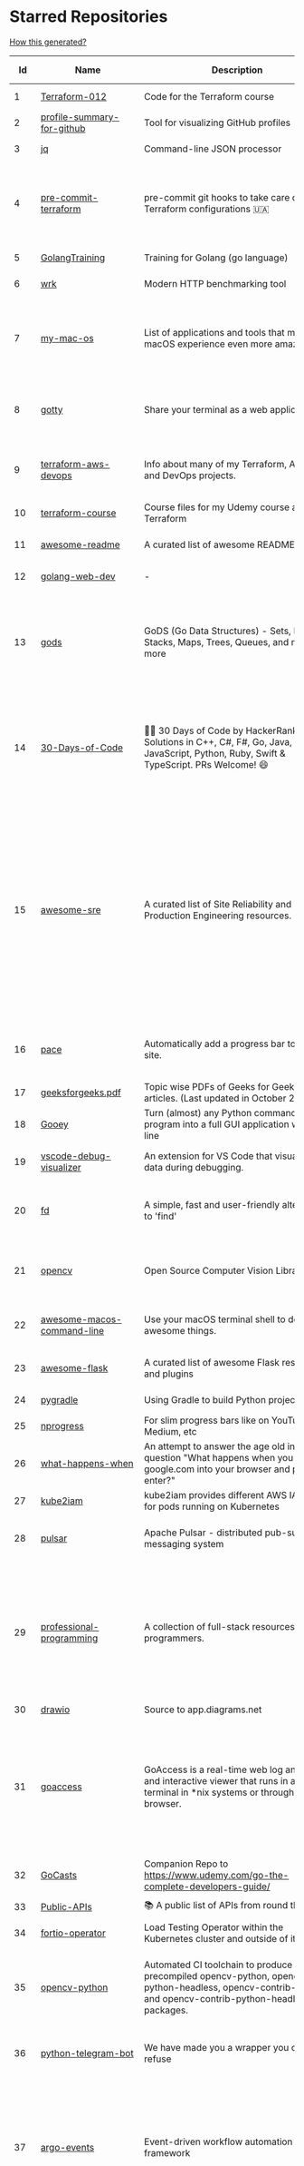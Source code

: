 # Starred Repositories  

[How this generated?](../master/USAGE.md)  

| Id 			| Name			| Description | Star Counts | Topics/Tags   | Last Updated 	|  
| ----------- | ----------- 	| ----------- | ----------- | ----------- 	| -----------   |  
|1|[Terraform-012](https://github.com/addamstj/Terraform-012.git)|Code for the Terraform course|61||6-7-2020|  
|2|[profile-summary-for-github](https://github.com/tipsy/profile-summary-for-github.git)|Tool for visualizing GitHub profiles|19554|kotlin, webapp, github-api, javalin|24-4-2022|  
|3|[jq](https://github.com/stedolan/jq.git)|Command-line JSON processor|21960||4-4-2022|  
|4|[pre-commit-terraform](https://github.com/antonbabenko/pre-commit-terraform.git)|pre-commit git hooks to take care of Terraform configurations 🇺🇦|1705|git-hooks, terraform, code-style, hooks, pre-commit, automation, terraform-docs, terragrunt|28-4-2022|  
|5|[GolangTraining](https://github.com/GoesToEleven/GolangTraining.git)|Training for Golang (go language)|8092||4-12-2018|  
|6|[wrk](https://github.com/wg/wrk.git)|Modern HTTP benchmarking tool|31844||7-2-2021|  
|7|[my-mac-os](https://github.com/nikitavoloboev/my-mac-os.git)|List of applications and tools that make my macOS experience even more amazing|18568|macos, curated, alfred, macros, personal, applications, karabiner, mac-setup, ios, nix, awesome|12-4-2022|  
|8|[gotty](https://github.com/yudai/gotty.git)|Share your terminal as a web application|16392|tty, terminal, browser, web, go, websocket, javascript, typescript|13-12-2017|  
|9|[terraform-aws-devops](https://github.com/antonbabenko/terraform-aws-devops.git)|Info about many of my Terraform, AWS, and DevOps projects.|286|terraform, infrastructure-as-code, aws, aws-community, antonbabenko|21-12-2021|  
|10|[terraform-course](https://github.com/wardviaene/terraform-course.git)|Course files for my Udemy course about Terraform|1293||22-3-2022|  
|11|[awesome-readme](https://github.com/matiassingers/awesome-readme.git)|A curated list of awesome READMEs|11778|awesome-list, awesome, list, readme|11-3-2022|  
|12|[golang-web-dev](https://github.com/GoesToEleven/golang-web-dev.git)|-|2957||13-12-2019|  
|13|[gods](https://github.com/emirpasic/gods.git)|GoDS (Go Data Structures) - Sets, Lists, Stacks, Maps, Trees, Queues, and much more|11429|go, golang, data-structure, map, tree, set, list, stack, iterator, enumerable, sort, avl-tree, red-black-tree, b-tree, binary-heap, queue|18-4-2022|  
|14|[30-Days-of-Code](https://github.com/xeoneux/30-Days-of-Code.git)|👨‍💻 30 Days of Code by HackerRank Solutions in C++, C#, F#, Go, Java, JavaScript, Python, Ruby, Swift & TypeScript. PRs Welcome! 😄|684|hackerrank, java, swift, python, csharp, fsharp, cplusplus, solutions, 30, days, of, code, typescript, go, ruby, kotlin, javascript|11-12-2021|  
|15|[awesome-sre](https://github.com/dastergon/awesome-sre.git)|A curated list of Site Reliability and Production Engineering resources.|8260|site-reliability-engineering, production, availability, monitoring, post-mortem, reliability-engineering, capacity-planning, service-level-agreement, scalability, reliability, alerting, on-call, site-reliability, postmortem, incident-response, sre, awesome, awesome-list, devops, list|1-3-2022|  
|16|[pace](https://github.com/CodeByZach/pace.git)|Automatically add a progress bar to your site.|15427|pace, progress-bar, pace-js, loading-bar, loading-indicator, loading-animation|28-7-2021|  
|17|[geeksforgeeks.pdf](https://github.com/dufferzafar/geeksforgeeks.pdf.git)|Topic wise PDFs of Geeks for Geeks articles. (Last updated in October 2018)|486|||  
|18|[Gooey](https://github.com/chriskiehl/Gooey.git)|Turn (almost) any Python command line program into a full GUI application with one line|15989||4-2-2022|  
|19|[vscode-debug-visualizer](https://github.com/hediet/vscode-debug-visualizer.git)|An extension for VS Code that visualizes data during debugging.|7258|vscode-extension, hacktoberfest, visualization|22-3-2022|  
|20|[fd](https://github.com/sharkdp/fd.git)|A simple, fast and user-friendly alternative to 'find'|21936|command-line, tool, filesystem, search, regex, rust, cli, terminal, hacktoberfest|2-5-2022|  
|21|[opencv](https://github.com/opencv/opencv.git)|Open Source Computer Vision Library|61317|opencv, c-plus-plus, computer-vision, deep-learning, image-processing|30-4-2022|  
|22|[awesome-macos-command-line](https://github.com/herrbischoff/awesome-macos-command-line.git)|Use your macOS terminal shell to do awesome things.|25670|macos, macosx, shell, terminal, awesome-list, awesome, list|2-9-2021|  
|23|[awesome-flask](https://github.com/humiaozuzu/awesome-flask.git)|A curated list of awesome Flask resources and plugins|10571|flask, flask-resources, awesome|17-9-2019|  
|24|[pygradle](https://github.com/linkedin/pygradle.git)|Using Gradle to build Python projects|553|gradle, python, linkedin|3-3-2020|  
|25|[nprogress](https://github.com/rstacruz/nprogress.git)|For slim progress bars like on YouTube, Medium, etc|24193|||  
|26|[what-happens-when](https://github.com/alex/what-happens-when.git)|An attempt to answer the age old interview question "What happens when you type google.com into your browser and press enter?"|33691||8-2-2022|  
|27|[kube2iam](https://github.com/jtblin/kube2iam.git)|kube2iam  provides different AWS IAM roles for pods running on Kubernetes|1816|kubernetes, aws|1-3-2022|  
|28|[pulsar](https://github.com/apache/pulsar.git)|Apache Pulsar - distributed pub-sub messaging system|10731|pulsar, pubsub, messaging, streaming, queuing, event-streaming|2-5-2022|  
|29|[professional-programming](https://github.com/charlax/professional-programming.git)|A collection of full-stack resources for programmers.|16224|read-articles, programmer, professional, scalability, concepts, documentation, lessons-learned, engineer, programming-language, learning, architecture, computer-science|20-4-2022|  
|30|[drawio](https://github.com/jgraph/drawio.git)|Source to app.diagrams.net|28984|||  
|31|[goaccess](https://github.com/allinurl/goaccess.git)|GoAccess is a real-time web log analyzer and interactive viewer that runs in a terminal in *nix systems or through your browser.|14642|goaccess, c, real-time, data-analysis, analytics, nginx, apache, webserver, web-analytics, monitoring, dashboard, command-line, gdpr, privacy, cli, tui, google-analytics, ncurses, terminal|28-4-2022|  
|32|[GoCasts](https://github.com/StephenGrider/GoCasts.git)|Companion Repo to https://www.udemy.com/go-the-complete-developers-guide/|1634||25-8-2017|  
|33|[Public-APIs](https://github.com/n0shake/Public-APIs.git)|📚 A public list of APIs from round the web.|18311||21-4-2022|  
|34|[fortio-operator](https://github.com/verfio/fortio-operator.git)|Load Testing Operator within the Kubernetes cluster and outside of it.|35||18-3-2019|  
|35|[opencv-python](https://github.com/opencv/opencv-python.git)|Automated CI toolchain to produce precompiled opencv-python, opencv-python-headless, opencv-contrib-python and opencv-contrib-python-headless packages.|2715|opencv, python, wheel, python-3, opencv-python, opencv-contrib-python, precompiled, pypi, manylinux|12-4-2022|  
|36|[python-telegram-bot](https://github.com/python-telegram-bot/python-telegram-bot.git)|We have made you a wrapper you can't refuse|18399|python, telegram, bot, chatbot, framework, hacktoberfest|2-2-2022|  
|37|[argo-events](https://github.com/argoproj/argo-events.git)|Event-driven workflow automation framework|1479|kubernetes, event-driven, cloudevents, workflows, triggers, automation-framework, cloud-native, argo, pipelines, event-source, workflow-automation, eventing-framework|30-4-2022|  
|38|[wtf](https://github.com/wtfutil/wtf.git)|The personal information dashboard for your terminal|13402|golang, dashboard, terminal, tui, cui, go, devops, wtf, wtfutil, hacktoberfest|29-4-2022|  
|39|[argo-cd](https://github.com/argoproj/argo-cd.git)|Declarative continuous deployment for Kubernetes.|9129|argo, kubernetes, continuous-deployment, gitops, continuous-delivery, docker, cd, cicd, pipeline, devops, ci-cd, argo-cd, ksonnet, helm, hacktoberfest||  
|40|[awesome-sysadmin](https://github.com/awesome-foss/awesome-sysadmin.git)|A curated list of amazingly awesome open source sysadmin resources.|13766|awesome, awesome-list, sysadmin, list|7-10-2021|  
|41|[vuls](https://github.com/future-architect/vuls.git)|Agent-less vulnerability scanner for Linux, FreeBSD, Container, WordPress, Programming language libraries, Network devices|9150|vuls, vulnerability-scanners, golang, go, linux, freebsd, vulnerability-detection, security, security-tools, cybersecurity, security-vulnerability, security-scanner, security-hardening, security-automation, security-audit, vulnerability-assessment, vulnerability-management, vulnerability-scanner, vulnerabilities, administrator|27-4-2022|  
|42|[kops](https://github.com/kubernetes/kops.git)|Kubernetes Operations (kops) - Production Grade K8s Installation, Upgrades, and Management|13942||2-5-2022|  
|43|[forcediphttpsadapter](https://github.com/Roadmaster/forcediphttpsadapter.git)|A requests TransportAdapter allowing to force a specific IP for HTTPS connections.|40||1-11-2021|  
|44|[realworld](https://github.com/gothinkster/realworld.git)|"The mother of all demo apps" — Exemplary fullstack Medium.com clone powered by React, Angular, Node, Django, and many more 🏅|65580||20-4-2022|  
|45|[cheat.sh](https://github.com/chubin/cheat.sh.git)|the only cheat sheet you need|28780||18-4-2022|  
|46|[MQTT-Explorer](https://github.com/thomasnordquist/MQTT-Explorer.git)|An all-round MQTT client that provides a structured topic overview|1736||27-2-2022|  
|47|[flower](https://github.com/mher/flower.git)|Real-time monitor and web admin for Celery distributed task queue|5189||25-11-2021|  
|48|[Python-for-Algorithms--Data-Structures--and-Interviews](https://github.com/jmportilla/Python-for-Algorithms--Data-Structures--and-Interviews.git)|Files for Udemy Course on Algorithms and Data Structures|2023||30-12-2021|  
|49|[click](https://github.com/pallets/click.git)|Python composable command line interface toolkit|12375||1-5-2022|  
|50|[emissary](https://github.com/emissary-ingress/emissary.git)|open source Kubernetes-native API gateway for microservices built on the Envoy Proxy|3733||29-4-2022|  
|51|[faker](https://github.com/joke2k/faker.git)|Faker is a Python package that generates fake data for you.|14086||28-4-2022|  
|52|[resume.github.com](https://github.com/resume/resume.github.com.git)|Resumes generated using the GitHub informations|51252||5-8-2016|  
|53|[influxdb](https://github.com/influxdata/influxdb.git)|Scalable datastore for metrics, events, and real-time analytics|23391||29-4-2022|  
|54|[nginx-admins-handbook](https://github.com/trimstray/nginx-admins-handbook.git)|How to improve NGINX performance, security, and other important things.|12666|nginx, nginx-proxy, nginx-configuration, security, performance, http, https, ssllabs, notes, cheatsheet, reference, handbook, best-practices, hacks, snippets, tengine, openresty|20-10-2021|  
|55|[http2smugl](https://github.com/neex/http2smugl.git)|-|430||10-11-2021|  
|56|[terratest](https://github.com/gruntwork-io/terratest.git)| Terratest is a Go library that makes it easier to write automated tests for your infrastructure code.|6068|devops, testing, testing-library, aws, terraform, packer, docker, golang|21-4-2022|  
|57|[engineering-blogs](https://github.com/kilimchoi/engineering-blogs.git)|A curated list of engineering blogs|21274|engineering-blogs, tech, programming-blogs, software-development, lists|2-7-2021|  
|58|[shiv](https://github.com/linkedin/shiv.git)|shiv is a command line utility for building fully self contained Python zipapps as outlined in PEP 441, but with all their dependencies included.|1415||24-1-2022|  
|59|[brackets](https://github.com/adobe/brackets.git)|An open source code editor for the web, written in JavaScript, HTML and CSS.|33639||18-3-2021|  
|60|[og-aws](https://github.com/open-guides/og-aws.git)|📙 Amazon Web Services — a practical guide|31156||17-2-2022|  
|61|[dapr](https://github.com/dapr/dapr.git)|Dapr is a portable, event-driven, runtime for building distributed applications across cloud and edge.|17743|microservices, microservice, kubernetes, sidecar, state-management, event-driven, pubsub, serverless, containers|30-4-2022|  
|62|[kubewatch](https://github.com/vmware-archive/kubewatch.git)|Watch k8s events and trigger Handlers|2393|golang, kubernetes, slack|8-4-2022|  
|63|[go-leetcode](https://github.com/austingebauer/go-leetcode.git)|A collection of 100+ popular LeetCode problems solved in Go.|1704|leetcode, ctci|10-3-2021|  
|64|[google-maps-services-python](https://github.com/googlemaps/google-maps-services-python.git)|Python client library for Google Maps API Web Services|3539|python, client-library|2-2-2022|  
|65|[python-guide](https://github.com/realpython/python-guide.git)|Python best practices guidebook, written for humans. |24667|python, guide, book, kennethreitz|27-4-2022|  
|66|[resume-cli](https://github.com/jsonresume/resume-cli.git)|CLI tool to easily setup a new resume 📑|4108|cli, javascript, resume, json|20-4-2022|  
|67|[fortio](https://github.com/fortio/fortio.git)|Fortio load testing library, command line tool, advanced echo server and web UI in go (golang). Allows to specify a set query-per-second load and record latency histograms and other useful stats.|2496|golang, golang-library, golang-application, performance, performance-testing, performance-visualization, http, grpc, proxy, go|26-4-2022|  
|68|[ansible](https://github.com/ansible/ansible.git)|Ansible is a radically simple IT automation platform that makes your applications and systems easier to deploy and maintain. Automate everything from code deployment to network configuration to cloud management, in a language that approaches plain English, using SSH, with no agents to install on remote systems. https://docs.ansible.com.|52982|python, ansible, hacktoberfest|30-4-2022|  
|69|[kubectx](https://github.com/ahmetb/kubectx.git)|Faster way to switch between clusters and namespaces in kubectl|12899|kubernetes, kubectl, kubectl-plugins, kubernetes-clusters||  
|70|[watchdog](https://github.com/gorakhargosh/watchdog.git)|Python library and shell utilities to monitor filesystem events.|5253||25-3-2022|  
|71|[brooklin](https://github.com/linkedin/brooklin.git)|An extensible distributed system for reliable nearline data streaming at scale|762|distributed-systems, data-streaming, scalability, kafka-mirror-maker, kafka, change-data-capture, java, linkedin|21-4-2022|  
|72|[PayloadsAllTheThings](https://github.com/swisskyrepo/PayloadsAllTheThings.git)|A list of useful payloads and bypass for Web Application Security and Pentest/CTF|36958|pentest, payload, bypass, web-application, hacking, vulnerability, bounty, methodology, privilege-escalation, penetration-testing, cheatsheet, security, enumeration, bugbounty, redteam, payloads, hacktoberfest|1-5-2022|  
|73|[packer](https://github.com/hashicorp/packer.git)|Packer is a tool for creating identical machine images for multiple platforms from a single source configuration.|13664|||  
|74|[google-cloud-python](https://github.com/googleapis/google-cloud-python.git)|Google Cloud Client Library for Python|3872|||  
|75|[onedev](https://github.com/theonedev/onedev.git)|Self-hosted Git Server with Kanban and CI/CD|7426|git, devops, docker, kubernetes, continuous-integration, continuous-deployment, self-hosted, kanban|27-4-2022|  
|76|[python-docs-samples](https://github.com/GoogleCloudPlatform/python-docs-samples.git)|Code samples used on cloud.google.com|5563|python, samples||  
|77|[k3s](https://github.com/k3s-io/k3s.git)|Lightweight Kubernetes|19811|kubernetes, k8s|30-4-2022|  
|78|[ohmyzsh](https://github.com/ohmyzsh/ohmyzsh.git)|🙃   A delightful community-driven (with 2,000+ contributors) framework for managing your zsh configuration. Includes 300+ optional plugins (rails, git, macOS, hub, docker, homebrew, node, php, python, etc), 140+ themes to spice up your morning, and an auto-update tool so that makes it easy to keep up with the latest updates from the community.|144463|shell, zsh-configuration, theme, terminal, productivity, hacktoberfest, zsh, cli, cli-app, themes, plugins, plugin-framework, oh-my-zsh, ohmyzsh, oh-my-zsh-theme, oh-my-zsh-plugin||  
|79|[opengrok](https://github.com/oracle/opengrok.git)|OpenGrok is a fast and usable source code search and cross reference engine, written in Java|3567|opengrok, java, source, code, search, engine|25-4-2022|  
|80|[schema](https://github.com/keleshev/schema.git)|Schema validation just got Pythonic|2561||1-12-2021|  
|81|[dockerfiles](https://github.com/jessfraz/dockerfiles.git)|Various Dockerfiles I use on the desktop and on servers.|12508|dockerfiles, bash, docker, dockerfile, linux, shell, containers|27-3-2021|  
|82|[argo-workflows](https://github.com/argoproj/argo-workflows.git)|Workflow engine for Kubernetes|10952|workflow, kubernetes, argo, dag, knative, airflow, machine-learning, argo-workflows, workflow-engine, hacktoberfest, cloud-native, cncf, k8s|2-5-2022|  
|83|[gitbook](https://github.com/GitbookIO/gitbook.git)|📝 Modern documentation format and toolchain using Git and Markdown|24660||27-12-2018|  
|84|[terraform-multi-account](https://github.com/inovex/terraform-multi-account.git)|Some example how toadress multiple aws accounts with Terraform|20||12-6-2018|  
|85|[mattermost-server](https://github.com/mattermost/mattermost-server.git)|Mattermost is an open source platform for secure collaboration across the entire software development lifecycle.|22816|collaboration, mattermost, golang, react-native, hacktoberfest|30-4-2022|  
|86|[awesome-pentest](https://github.com/enaqx/awesome-pentest.git)|A collection of awesome penetration testing resources, tools and other shiny things|15869|awesome, awesome-list|11-2-2022|  
|87|[fasthttp](https://github.com/valyala/fasthttp.git)|Fast HTTP package for Go. Tuned for high performance. Zero memory allocations in hot paths. Up to 10x faster than net/http|17616||25-4-2022|  
|88|[kubernetes](https://github.com/kubernetes/kubernetes.git)|Production-Grade Container Scheduling and Management|87977|kubernetes, go, cncf, containers|29-4-2022|  
|89|[managers-playbook](https://github.com/ksindi/managers-playbook.git)|:book: Heuristics for effective management|4854|management, one-on-ones, feedback, advice, coaching, meetings, decision-making|23-4-2022|  
|90|[python-fire](https://github.com/google/python-fire.git)|Python Fire is a library for automatically generating command line interfaces (CLIs) from absolutely any Python object.|22315|python, cli|16-4-2022|  
|91|[terraform](https://github.com/hashicorp/terraform.git)|Terraform enables you to safely and predictably create, change, and improve infrastructure. It is an open source tool that codifies APIs into declarative configuration files that can be shared amongst team members, treated as code, edited, reviewed, and versioned.|32332|graph, infrastructure-as-code, terraform, cloud, cloud-management|29-4-2022|  
|92|[pyenv](https://github.com/pyenv/pyenv.git)|Simple Python version management|27013|python, shell|1-5-2022|  
|93|[locust](https://github.com/locustio/locust.git)|Scalable user load testing tool written in Python|18751|locust, python, load-testing, performance-testing, http, benchmarking, load-generator|28-4-2022|  
|94|[awesome-vscode](https://github.com/viatsko/awesome-vscode.git)|🎨 A curated list of delightful VS Code packages and resources.|20206|visual-studio, vscode, vscode-theme, vscode-extension, awesome, awesome-list, list, visualstudio, visual-studio-code, visual-studio-code-extension, visual-studio-code-theme|25-3-2022|  
|95|[sonobuoy](https://github.com/vmware-tanzu/sonobuoy.git)|Sonobuoy is a diagnostic tool that makes it easier to understand the state of a Kubernetes cluster by running a set of Kubernetes conformance tests and other plugins in an accessible and non-destructive manner.|2531|kubernetes, kubernetes-cluster, kubernetes-setup, kubernetes-deployment, discovery, bugreport, heptio, tanzu, sonobuoy, conformance, conformance-tests, cncf|25-4-2022|  
|96|[k8s-conformance](https://github.com/cncf/k8s-conformance.git)|🧪CNCF K8s Conformance Working Group|668|cncf, kubernetes, conformance|29-4-2022|  
|97|[poetry](https://github.com/python-poetry/poetry.git)|Python dependency management and packaging made easy.|19521|python, dependency-manager, package-manager, packaging, hacktoberfest|1-5-2022|  
|98|[hub](https://github.com/github/hub.git)|A command-line tool that makes git easier to use with GitHub.|21729|go, homebrew, git, github-api, pull-request|4-4-2022|  
|99|[black](https://github.com/psf/black.git)|The uncompromising Python code formatter|27148|python, code, formatter, codeformatter, gofmt, yapf, autopep8, pre-commit-hook|28-4-2022|  
|100|[cli](https://github.com/cli/cli.git)|GitHub’s official command line tool|28327|github-api-v4, cli, git, golang|2-5-2022|  
|101|[service-fabric](https://github.com/microsoft/service-fabric.git)|Service Fabric is a distributed systems platform for packaging, deploying, and managing stateless and stateful distributed applications and containers at large scale.|2902|cloud-native, containers, orchestration, distributed-systems, cloud-computing, microservices|28-4-2022|  
|102|[discourse](https://github.com/discourse/discourse.git)|A platform for community discussion. Free, open, simple.|35580|discourse, javascript, rails, ruby, ember, forum, postgresql|29-4-2022|  
|103|[interactive-coding-challenges](https://github.com/donnemartin/interactive-coding-challenges.git)|120+ interactive Python coding interview challenges (algorithms and data structures).  Includes Anki flashcards.|25315|python, algorithm, data-structure, development, programming, coding, interview, interview-questions, interview-practice, competitive-programming|5-8-2020|  
|104|[ultimate-go](https://github.com/hoanhan101/ultimate-go.git)|The Ultimate Go Study Guide|14803|golang, computer-systems, programming, ebook, study-guide|17-9-2021|  
|105|[envoy](https://github.com/envoyproxy/envoy.git)|Cloud-native high-performance edge/middle/service proxy|19467|cats, rocket-ships, cars, more-cats, cats-over-dogs, nanoservices, corgis, cncf||  
|106|[mux](https://github.com/gorilla/mux.git)|A powerful HTTP router and URL matcher for building Go web servers with 🦍|16493||12-12-2021|  
|107|[sre-interview-prep-guide](https://github.com/mxssl/sre-interview-prep-guide.git)|Site Reliability Engineer Interview Preparation Guide|2940|study, preparation, sre, sre-interview, interview-preparation, site-reliability-engineer|29-1-2022|  
|108|[awesome-macOS](https://github.com/iCHAIT/awesome-macOS.git)|  A curated list of awesome applications, softwares, tools and shiny things for macOS.|12907|macos, mac, awesome-list, apple, awesome-lists, awesome, list|4-2-2022|  
|109|[sanic](https://github.com/sanic-org/sanic.git)|Next generation Python web server/framework   Build fast. Run fast.|16077|python, framework, asyncio, api-server, web, web-server, web-framework, asgi, sanic|26-4-2022|  
|110|[git-standup](https://github.com/kamranahmedse/git-standup.git)|Recall what you did on the last working day. Psst! or be nosy and find what someone else in your team did ;-)|7124|standup, git-standup, agile, meeting, git, git-addons, git-||  
|111|[terraform-cdk](https://github.com/hashicorp/terraform-cdk.git)|Define infrastructure resources using programming constructs and provision them using HashiCorp Terraform|3458||29-4-2022|  
|112|[awesome-microservices](https://github.com/mfornos/awesome-microservices.git)|A curated list of Microservice Architecture related principles and technologies.|10973|awesome, microservices, microservices-architecture, cloud-native, cloud-computing|22-4-2022|  
|113|[styleguide](https://github.com/google/styleguide.git)|Style guides for Google-originated open-source projects|30496|cpplint, styleguide, style-guide|25-4-2022|  
|114|[django](https://github.com/django/django.git)|The Web framework for perfectionists with deadlines.|63804|python, django, web, framework, orm, templates, models, views, apps||  
|115|[cert-manager](https://github.com/cert-manager/cert-manager.git)|Automatically provision and manage TLS certificates in Kubernetes|8792|kubernetes, letsencrypt, tls, certificate, crd, hacktoberfest||  
|116|[external-dns](https://github.com/kubernetes-sigs/external-dns.git)|Configure external DNS servers (AWS Route53, Google CloudDNS and others) for Kubernetes Ingresses and Services|5220|dns, kubernetes, route53, aws, clouddns, gcp, ingress, k8s-sig-network, dns-record, dns-providers, external-dns, dns-controller, dns-servers||  
|117|[python-cheatsheet](https://github.com/gto76/python-cheatsheet.git)|Comprehensive Python Cheatsheet|28908|cheatsheet, python, reference, python-cheatsheet|2-5-2022|  
|118|[google-api-python-client](https://github.com/googleapis/google-api-python-client.git)|🐍 The official Python client library for Google's discovery based APIs.|5604|||  
|119|[osquery](https://github.com/osquery/osquery.git)|SQL powered operating system instrumentation, monitoring, and analytics.|18855|security, monitoring, intrusion-detection, sql, hacktoberfest|29-4-2022|  
|120|[sops](https://github.com/mozilla/sops.git)|Simple and flexible tool for managing secrets|9627|security, secret-distribution, devops, aws, pgp, gcp, secret-management, azure, sops|9-3-2022|  
|121|[http-api-design](https://github.com/interagent/http-api-design.git)|HTTP API design guide extracted from work on the Heroku Platform API|13580||18-11-2021|  
|122|[arrow](https://github.com/arrow-py/arrow.git)|🏹 Better dates & times for Python|7859||1-5-2022|  
|123|[cdk8s](https://github.com/cdk8s-team/cdk8s.git)|Define Kubernetes native apps and abstractions using object-oriented programming|2916||24-4-2022|  
|124|[k9s](https://github.com/derailed/k9s.git)|🐶 Kubernetes CLI To Manage Your Clusters In Style!|16148||7-4-2022|  
|125|[python-patterns](https://github.com/faif/python-patterns.git)|A collection of design patterns/idioms in Python|31301||19-2-2022|  
|126|[ipython](https://github.com/ipython/ipython.git)|Official repository for IPython itself. Other repos in the IPython organization contain things like the website, documentation builds, etc.|15335||29-4-2022|  
|127|[terraform-best-practices](https://github.com/antonbabenko/terraform-best-practices.git)|Terraform best practices (available in en, fr, es, id, and other languages)|1288||22-2-2022|  
|128|[wrk2](https://github.com/giltene/wrk2.git)|A constant throughput, correct latency recording variant of wrk|3409||24-9-2019|  
|129|[ngrok](https://github.com/inconshreveable/ngrok.git)|Introspected tunnels to localhost|21656||31-5-2016|  
|130|[terraform-provider-restapi](https://github.com/Mastercard/terraform-provider-restapi.git)|A terraform provider to manage objects in a RESTful API|580||7-4-2022|  
|131|[game_control](https://github.com/ChoudharyChanchal/game_control.git)|-|744||19-7-2020|  
|132|[grequests](https://github.com/spyoungtech/grequests.git)|Requests + Gevent = <3|4010||26-1-2022|  
|133|[lens](https://github.com/lensapp/lens.git)|Lens - The way the world runs Kubernetes|17499|kubernetes, kubernetes-ui, kubernetes-dashboard, cloud-native, devops, containers|29-4-2022|  
|134|[cheatsheets.pdf](https://github.com/qg0/cheatsheets.pdf.git)|📚 Various cheatsheets in PDF|196|||  
|135|[pulumi](https://github.com/pulumi/pulumi.git)|Pulumi - Developer-First Infrastructure as Code. Your Cloud, Your Language, Your Way 🚀|12191|infrastructure-as-code, serverless, containers, aws, azure, gcp, kubernetes, cloud, cloud-computing, iac, csharp, typescript, javascript, golang, go, dotnet, fsharp, python||  
|136|[awesome-deep-learning](https://github.com/ChristosChristofidis/awesome-deep-learning.git)|A curated list of awesome Deep Learning tutorials, projects and communities.|18672|deep-learning, neural-network, machine-learning, awesome, awesome-list, recurrent-networks, deep-networks, deep-learning-tutorial, face-images|30-11-2020|  
|137|[system-design-interview](https://github.com/checkcheckzz/system-design-interview.git)|System design interview for IT companies|17525|interview, interview-questions, interview-preparation, design-systems, system, system-design|23-12-2020|  
|138|[admiral](https://github.com/istio-ecosystem/admiral.git)|Admiral provides automatic configuration generation, syncing and service discovery for multicluster Istio service mesh|446|admiral, service-mesh, istio, k8s, multi-cluster, automation, configuration, service-discovery, multicluster, microservices, clusters|28-4-2022|  
|139|[leveldb](https://github.com/google/leveldb.git)|LevelDB is a fast key-value storage library written at Google that provides an ordered mapping from string keys to string values.|29055||17-1-2022|  
|140|[landscape](https://github.com/cncf/landscape.git)|🌄The Cloud Native Interactive Landscape filters and sorts hundreds of projects and products, and shows details including GitHub stars, funding or market cap, first and last commits, contributor counts, headquarters location, and recent tweets.|8263|cloud-native, landscape, cncf, svg, logo, serverless, crunchbase||  
|141|[awesome-python-applications](https://github.com/mahmoud/awesome-python-applications.git)|💿 Free software that works great, and also happens to be open-source Python. |13595|python, application, video, audio, graphics, gui, productivity, education, science, game|11-10-2021|  
|142|[awesome-shell](https://github.com/alebcay/awesome-shell.git)|A curated list of awesome command-line frameworks, toolkits, guides and gizmos. Inspired by awesome-php.|23437|awesome-list, awesome, list, zsh, fish, bash, cli, shell|27-4-2022|  
|143|[nativefier](https://github.com/nativefier/nativefier.git)|Make any web page a desktop application|30398|nodejs, electron, linux, windows, macos, desktop-application||  
|144|[flux](https://github.com/fluxcd/flux.git)|Successor: https://github.com/fluxcd/flux2 — The GitOps Kubernetes operator|6801|kubernetes, gitops, continuous-deployment, continuous-delivery, helm, kustomize, monitoring||  
|145|[Python-Sample-Application](https://github.com/uber/Python-Sample-Application.git)|-|356||9-3-2015|  
|146|[linkedin-skill-assessments-quizzes](https://github.com/Ebazhanov/linkedin-skill-assessments-quizzes.git)|Full reference of LinkedIn answers 2022 for skill assessments (aws-lambda, rest-api, javascript, react, git, html, jquery, mongodb, java, Go, python, machine-learning, power-point) linkedin excel test lösungen, linkedin machine learning test LinkedIn test questions and answers |13969|linkedin, quiz-questions, answers, assessment, quiz, linkedin-questions, free, hacktoberfest, hacktoberfest2020, exam, skills, hacktoberfest2021, golang, 2022|1-5-2022|  
|147|[argo-rollouts](https://github.com/argoproj/argo-rollouts.git)|Progressive Delivery for Kubernetes|1491|gitops, canary, bluegreen, kubernetes, argoproj, deployments, experiments, argo-rollouts, progressive-delivery|29-4-2022|  
|148|[bokeh](https://github.com/bokeh/bokeh.git)|Interactive Data Visualization in the browser, from  Python|16245|bokeh, python, interactive-plots, javascript, visualization, plotting, plots, data-visualisation, notebooks, jupyter, visualisation, numfocus|1-5-2022|  
|149|[sceptre](https://github.com/Sceptre/sceptre.git)|Build better AWS infrastructure|1310|aws, cloudformation, infrastructure, python, devops, cloud, sceptre|22-4-2022|  
|150|[azure4everyone-samples](https://github.com/MarczakIO/azure4everyone-samples.git)|-|174||12-2-2022|  
|151|[crouton](https://github.com/dnschneid/crouton.git)|Chromium OS Universal Chroot Environment|8067|chroot, shell, crouton, minecraft, ubuntu, debian, kali, linux, chromeos||  
|152|[tqdm](https://github.com/tqdm/tqdm.git)|A Fast, Extensible Progress Bar for Python and CLI|21863|progressbar, progressmeter, progress-bar, meter, rate, console, terminal, time, progress, gui, python, parallel, cli, utilities, jupyter, discord, telegram, pandas, keras, closember|4-4-2022|  
|153|[kaniko](https://github.com/GoogleContainerTools/kaniko.git)|Build Container Images In Kubernetes|10253|containers, docker, developer-tools, kubernetes||  
|154|[awesome-gcp-certifications](https://github.com/sathishvj/awesome-gcp-certifications.git)|Google Cloud Platform Certification resources.|2416|google-cloud-platform, certification, gcp, cloud|26-4-2022|  
|155|[labs](https://github.com/docker/labs.git)|This is a collection of tutorials for learning how to use Docker with various tools. Contributions welcome.|10703|docker-tutorial, lab, swarm, docker, docker-compose, swarm-mode, orchestration, windows, dotnet, java, security, containers||  
|156|[ssl-cert-check](https://github.com/Matty9191/ssl-cert-check.git)|Send notifications when SSL certificates are about to expire.|561|||  
|157|[free-for-dev](https://github.com/ripienaar/free-for-dev.git)|A list of SaaS, PaaS and IaaS offerings that have free tiers of interest to devops and infradev|55121|||  
|158|[pipeline](https://github.com/tektoncd/pipeline.git)|A cloud-native Pipeline resource.|7055|tekton, pipeline, kubernetes, cdf, hacktoberfest||  
|159|[howdoi](https://github.com/gleitz/howdoi.git)|instant coding answers via the command line|9446||20-4-2022|  
|160|[learn-regex](https://github.com/ziishaned/learn-regex.git)|Learn regex the easy way|41426|regex, regular-expression, learn-regex||  
|161|[core](https://github.com/home-assistant/core.git)|:house_with_garden: Open source home automation that puts local control and privacy first.|52175|python, home-automation, iot, internet-of-things, mqtt, raspberry-pi, asyncio|2-5-2022|  
|162|[linux](https://github.com/torvalds/linux.git)|Linux kernel source tree|131055||1-5-2022|  
|163|[interview](https://github.com/mission-peace/interview.git)|Interview questions|10343||30-7-2018|  
|164|[awesome-kubernetes](https://github.com/ramitsurana/awesome-kubernetes.git)|A curated list for awesome kubernetes sources :ship::tada:|12722|kubernetes, minikube, meetup, resource, kubernetes-sources, google-cloud, kubernetes-cluster, deploy-kubernetes, aws, enterprise-kubernetes-products, monitoring-kubernetes, azure, schedule, google-kubernetes, docker, cloud-providers, books, machine-learning||  
|165|[istio](https://github.com/istio/istio.git)|Connect, secure, control, and observe services.|30155|microservices, service-mesh, lyft-envoy, kubernetes, api-management, circuit-breaker, polyglot-microservices, enforce-policies, proxies, microservice, envoy, consul, nomad, request-routing, resiliency, fault-injection||  
|166|[frp](https://github.com/fatedier/frp.git)|A fast reverse proxy to help you expose a local server behind a NAT or firewall to the internet.|55885|proxy, reverse-proxy, tunnel, nat, go, firewall, frp, expose, http-proxy|29-4-2022|  
|167|[awesome-algorithms](https://github.com/tayllan/awesome-algorithms.git)|A curated list of awesome places to learn and/or practice algorithms.|11447||1-3-2022|  
|168|[DataStructures-Algorithms](https://github.com/rachitiitr/DataStructures-Algorithms.git)|The best library for implementation of all Data Structures and Algorithms - Trees + Graph Algorithms too!|2241|algorithms, data-structures, interview-prep, interview-preparation, competitive-programming, cpp, cpp-library, leetcode, leetcode-solutions|13-6-2021|  
|169|[the-book-of-secret-knowledge](https://github.com/trimstray/the-book-of-secret-knowledge.git)|A collection of inspiring lists, manuals, cheatsheets, blogs, hacks, one-liners, cli/web tools and more.|66942|awesome, awesome-list, lists, manuals, resources, howtos, hacks, search-engines, one-liners, cheatsheets, guidelines, sysops, devops, pentesters, security-researchers, linux, bsd, security, hacking||  
|170|[bat](https://github.com/sharkdp/bat.git)|A cat(1) clone with wings.|34058|command-line, tool, syntax-highlighting, git, terminal, cli, rust, hacktoberfest||  
|171|[octodns](https://github.com/octodns/octodns.git)|Tools for managing DNS across multiple providers|2200|dns, workflow, infrastructure-as-code|4-4-2022|  
|172|[awesome-machine-learning](https://github.com/josephmisiti/awesome-machine-learning.git)|A curated list of awesome Machine Learning frameworks, libraries and software.|54139||11-4-2022|  
|173|[goreleaser](https://github.com/goreleaser/goreleaser.git)|Deliver Go binaries as fast and easily as possible|10011|homebrew, golang, travis, release-automation, docker, snapcraft, package, deb, rpm, go, apk, hacktoberfest, github-actions|29-4-2022|  
|174|[gitops-engine](https://github.com/argoproj/gitops-engine.git)|Democratizing GitOps|1326|gitops, kubernetes, continuous-deployment|14-4-2022|  
|175|[face_recognition](https://github.com/ageitgey/face_recognition.git)|The world's simplest facial recognition api for Python and the command line|44039|machine-learning, face-detection, face-recognition, python|14-6-2021|  
|176|[bitcoin](https://github.com/bitcoin/bitcoin.git)|Bitcoin Core integration/staging tree|63713|bitcoin, c-plus-plus, p2p, cryptocurrency, cryptography|1-5-2022|  
|177|[scrapy](https://github.com/scrapy/scrapy.git)|Scrapy, a fast high-level web crawling & scraping framework for Python.|43383|python, scraping, crawling, framework, crawler, hacktoberfest|15-4-2022|  
|178|[fish-shell](https://github.com/fish-shell/fish-shell.git)|The user-friendly command line shell.|18825||1-5-2022|  
|179|[guacamole-server](https://github.com/apache/guacamole-server.git)|Mirror of Apache Guacamole Server|2092|guacamole, c, network-client, java, network-server, javascript|23-3-2022|  
|180|[30-Days-Of-Python](https://github.com/Asabeneh/30-Days-Of-Python.git)|30 days of Python programming challenge is a step-by-step guide to learn the Python programming language in 30 days. This challenge may take more than100 days, follow your own pace. |9668|30-days-of-python, python|17-11-2021|  
|181|[bcc](https://github.com/iovisor/bcc.git)|BCC - Tools for BPF-based Linux IO analysis, networking, monitoring, and more|14361||2-5-2022|  
|182|[kubernetes-the-hard-way](https://github.com/kelseyhightower/kubernetes-the-hard-way.git)|Bootstrap Kubernetes the hard way on Google Cloud Platform. No scripts.|30944||2-5-2021|  
|183|[schedule](https://github.com/dbader/schedule.git)|Python job scheduling for humans.|9599||23-4-2022|  
|184|[hygieia](https://github.com/hygieia/hygieia.git)|CapitalOne  DevOps Dashboard|3697|devops, dashboard, hygieia, delivery-pipeline, visualization, continuous-delivery, continuous-deployment, continuous-integration|23-9-2021|  
|185|[kubetools](https://github.com/collabnix/kubetools.git)|Kubetools - Curated List of Kubernetes Tools|488|hacktoberfest, hacktoberfest2020, kubernetes, helm, helmpack, helmcharts, jenkins, iot, monitoring, monitoring-tool, prometheus, thanos, grafana, kubernetes-clusters, kubernetes-operational, kubernetes-resource, k8s-cluster, kubernetes-cli|27-3-2022|  
|186|[rich](https://github.com/Textualize/rich.git)|Rich is a Python library for rich text and beautiful formatting in the terminal.|37127|python, python3, python-library, terminal, terminal-color, markdown, tables, syntax-highlighting, ansi-colors, progress-bar-python, progress-bar, traceback, rich, tracebacks-rich, emoji|29-4-2022|  
|187|[shellcheck](https://github.com/koalaman/shellcheck.git)|ShellCheck, a static analysis tool for shell scripts|28614|haskell, shell, static-analysis, bash, linter, developer-tools|4-2-2022|  
|188|[troposphere](https://github.com/cloudtools/troposphere.git)|troposphere - Python library to create AWS CloudFormation descriptions|4672|aws-cloudformation, cloudformation, python, python3, troposphere|29-4-2022|  
|189|[spinner](https://github.com/briandowns/spinner.git)|Go (golang) package with 90 configurable terminal spinner/progress indicators.|1759|go, golang, spinner, statusbar, cli, terminal, terminal-ui, progress-bar, progressbar, indicator|22-4-2022|  
|190|[aws-cloudformation-user-guide](https://github.com/awsdocs/aws-cloudformation-user-guide.git)|The open source version of the AWS CloudFormation User Guide|638|aws, aws-cloudformation, cloudformation|23-3-2022|  
|191|[elasticsearch](https://github.com/elastic/elasticsearch.git)|Free and Open, Distributed, RESTful Search Engine|59400|elasticsearch, java, search-engine|2-5-2022|  
|192|[fastapi](https://github.com/tiangolo/fastapi.git)|FastAPI framework, high performance, easy to learn, fast to code, ready for production|44522|python, json, swagger-ui, redoc, starlette, openapi, api, openapi3, framework, async, asyncio, uvicorn, python3, python-types, pydantic, json-schema, fastapi, swagger, rest, web|25-4-2022|  
|193|[nocode](https://github.com/kelseyhightower/nocode.git)|The best way to write secure and reliable applications. Write nothing; deploy nowhere.|52434||21-1-2020|  
|194|[codebytere.github.io](https://github.com/codebytere/codebytere.github.io.git)|personal website|435||14-2-2022|  
|195|[markdown-here](https://github.com/adam-p/markdown-here.git)|Google Chrome, Firefox, and Thunderbird extension that lets you write email in Markdown and render it before sending.|55172|||  
|196|[blockly](https://github.com/google/blockly.git)|The web-based visual programming editor.|10229||28-4-2022|  
|197|[tokei](https://github.com/XAMPPRocky/tokei.git)|Count your code, quickly.|6486|tokei, cloc, badge, rust, windows, linux, macos, statistics, code, cli|5-4-2022|  
|198|[ecs-refarch-service-discovery](https://github.com/awslabs/ecs-refarch-service-discovery.git)|An EC2 Container Service Reference Architecture for providing Service Discovery to containers using CloudWatch Events, Lambda and Route 53 private hosted zones. |439||25-7-2016|  
|199|[skaffold](https://github.com/GoogleContainerTools/skaffold.git)|Easy and Repeatable Kubernetes Development|12778||29-4-2022|  
|200|[pinpoint](https://github.com/pinpoint-apm/pinpoint.git)|APM, (Application Performance Management) tool for large-scale distributed systems. |12141||2-5-2022|  
|201|[python-slack-sdk](https://github.com/slackapi/python-slack-sdk.git)|Slack Developer Kit for Python|3390|||  
|202|[backstage](https://github.com/backstage/backstage.git)|Backstage is an open platform for building developer portals|16248|||  
|203|[authelia](https://github.com/authelia/authelia.git)|The Single Sign-On Multi-Factor portal for web apps|12782||2-5-2022|  
|204|[Reloader](https://github.com/stakater/Reloader.git)|A Kubernetes controller to watch changes in ConfigMap and Secrets and do rolling upgrades on Pods with their associated Deployment, StatefulSet, DaemonSet and DeploymentConfig – [✩Star] if you're using it!|3376||4-4-2022|  
|205|[azure-rest-api-specs](https://github.com/Azure/azure-rest-api-specs.git)|The source for REST API specifications for Microsoft Azure.|1494||2-5-2022|  
|206|[falcon](https://github.com/falconry/falcon.git)|The no-nonsense web data plane API and microservices framework for Python developers, with a focus on reliability, correctness, and performance at scale.|8752||9-4-2022|  
|207|[starred-repo-toc](https://github.com/yks0000/starred-repo-toc.git)|Generates Markdown table for all Starred Repositories by a GitHub user.|4|starred-repositories, starred|2-5-2022|  
|208|[helm-git-repo](https://github.com/yks0000/helm-git-repo.git)|A Helm Repo (Automatically build index.yaml)|1||6-4-2021|  
|209|[htmlq](https://github.com/mgdm/htmlq.git)|Like jq, but for HTML.|5876||3-1-2022|  
|210|[terminals-are-sexy](https://github.com/k4m4/terminals-are-sexy.git)|💥 A curated list of Terminal frameworks, plugins & resources for CLI lovers.|10503||13-4-2022|  
|211|[kong](https://github.com/Kong/kong.git)|🦍 The Cloud-Native API Gateway |31762||28-4-2022|  
|212|[kustomize](https://github.com/kubernetes-sigs/kustomize.git)|Customization of kubernetes YAML configurations|8321||18-4-2022|  
|213|[learnopencv](https://github.com/spmallick/learnopencv.git)|Learn OpenCV  : C++ and Python Examples|16221||28-4-2022|  
|214|[portainer](https://github.com/portainer/portainer.git)|Making Docker and Kubernetes management easy.|21482||2-5-2022|  
|215|[kb](https://github.com/gnebbia/kb.git)|A minimalist command line knowledge base manager|2849|knowledge, cheatsheets, procedures, methodology, pentest-tool, knowledge-base, rtfm, notes, notes-management-system, cli, notebook|31-10-2021|  
|216|[operator-sdk](https://github.com/operator-framework/operator-sdk.git)|SDK for building Kubernetes applications. Provides high level APIs, useful abstractions, and project scaffolding.|5609||29-4-2022|  
|217|[examples](https://github.com/kubernetes/examples.git)|Kubernetes application example tutorials|4895||23-3-2022|  
|218|[draft-classic](https://github.com/Azure/draft-classic.git)|A tool for developers to create cloud-native applications on Kubernetes.|3964||26-2-2020|  
|219|[azure-cli](https://github.com/Azure/azure-cli.git)|Azure Command-Line Interface|3051||29-4-2022|  
|220|[localstack](https://github.com/localstack/localstack.git)|💻  A fully functional local AWS cloud stack. Develop and test your cloud & Serverless apps offline!|40613||2-5-2022|  
|221|[kubernetes-external-secrets](https://github.com/external-secrets/kubernetes-external-secrets.git)|Integrate external secret management systems with Kubernetes|2532||25-4-2022|  
|222|[pytest](https://github.com/pytest-dev/pytest.git)|The pytest framework makes it easy to write small tests, yet scales to support complex functional testing|8691||1-5-2022|  
|223|[benten](https://github.com/intuit/benten.git)|Chatbot Development Framework (with Slack integration for Jira and Jenkins)|126||31-3-2021|  
|224|[flamethrower](https://github.com/DNS-OARC/flamethrower.git)|a DNS performance and functional testing utility supporting UDP, TCP, DoT and DoH (by @ns1labs)|248||4-2-2022|  
|225|[hubot-slack](https://github.com/slackapi/hubot-slack.git)|Slack Developer Kit for Hubot|2274||13-1-2022|  
|226|[dashboard](https://github.com/kubernetes/dashboard.git)|General-purpose web UI for Kubernetes clusters|11106||2-5-2022|  
|227|[go-restful](https://github.com/emicklei/go-restful.git)|package for building REST-style Web Services using Go|4439||8-3-2022|  
|228|[awesome-cheatsheets](https://github.com/LeCoupa/awesome-cheatsheets.git)|👩‍💻👨‍💻 Awesome cheatsheets for popular programming languages, frameworks and development tools. They include everything you should know in one single file.|28255||15-4-2022|  
|229|[minikube](https://github.com/kubernetes/minikube.git)|Run Kubernetes locally|23818||29-4-2022|  
|230|[docker_practice](https://github.com/yeasy/docker_practice.git)|Learn and understand Docker&Container technologies, with real DevOps practice!|20410||11-4-2022|  
|231|[boundary](https://github.com/hashicorp/boundary.git)|Boundary enables identity-based access management for dynamic infrastructure. |3264||29-4-2022|  
|232|[helmfile](https://github.com/roboll/helmfile.git)|Deploy Kubernetes Helm Charts|3877||12-4-2022|  
|233|[dive](https://github.com/wagoodman/dive.git)|A tool for exploring each layer in a docker image|31278||2-7-2021|  
|234|[scalene](https://github.com/plasma-umass/scalene.git)|Scalene: a high-performance, high-precision CPU, GPU, and memory profiler for Python|5603||29-4-2022|  
|235|[katib](https://github.com/kubeflow/katib.git)|Repository for hyperparameter tuning|1171||22-4-2022|  
|236|[professional-services](https://github.com/GoogleCloudPlatform/professional-services.git)|Common solutions and tools developed by Google Cloud's Professional Services team|2105||28-4-2022|  
|237|[vscode](https://github.com/microsoft/vscode.git)|Visual Studio Code|130825||2-5-2022|  
|238|[driftctl](https://github.com/snyk/driftctl.git)|Detect, track and alert on infrastructure drift|1837||15-4-2022|  
|239|[rook](https://github.com/rook/rook.git)|Storage Orchestration for Kubernetes|9834||28-4-2022|  
|240|[cloud-custodian](https://github.com/cloud-custodian/cloud-custodian.git)|Rules engine for cloud security, cost optimization, and governance, DSL in yaml for policies to query, filter, and take actions on resources|4112||1-5-2022|  
|241|[cli-spinners](https://github.com/sindresorhus/cli-spinners.git)|Spinners for use in the terminal|1955||1-10-2021|  
|242|[Depix](https://github.com/beurtschipper/Depix.git)|Recovers passwords from pixelized screenshots|22185||21-4-2022|  
|243|[outrun](https://github.com/Overv/outrun.git)|Execute a local command using the processing power of another Linux machine.|3021||22-3-2021|  
|244|[litestream](https://github.com/benbjohnson/litestream.git)|Streaming replication for SQLite.|5210|sqlite, replication, s3|17-4-2022|  
|245|[iris](https://github.com/linkedin/iris.git)|Iris is a highly configurable and flexible service for paging and messaging.|667||19-4-2022|  
|246|[go-fuzz](https://github.com/dvyukov/go-fuzz.git)|Randomized testing for Go|4399||20-2-2022|  
|247|[ImHex](https://github.com/WerWolv/ImHex.git)|🔍 A Hex Editor for Reverse Engineers, Programmers and people who value their retinas when working at 3 AM.|12661|hex-editor, reverse-engineering, ips, ips32, pattern-highlighting, dear-imgui, disassembler, analyzer, mathematical-evaluator, pattern-language, dark-mode, nodes, data-processor, hacktoberfest|29-4-2022|  
|248|[typing](https://github.com/python/typing.git)|Python static typing home. Contains the source for typing_extensions and the documentation. Also hosts a user help forum.|1236|||  
|249|[terraformer](https://github.com/GoogleCloudPlatform/terraformer.git)|CLI tool to generate terraform files from existing infrastructure (reverse Terraform). Infrastructure to Code|7356||2-5-2022|  
|250|[sdkman-cli](https://github.com/sdkman/sdkman-cli.git)|The SDKMAN! Command Line Interface|4626||27-4-2022|  
|251|[udemy-downloader-gui](https://github.com/FaisalUmair/udemy-downloader-gui.git)|A desktop application for downloading Udemy Courses|5644||11-8-2020|  
|252|[autoscaler](https://github.com/kubernetes/autoscaler.git)|Autoscaling components for Kubernetes|5609||28-4-2022|  
|253|[echarts](https://github.com/apache/echarts.git)|Apache ECharts is a powerful, interactive charting and data visualization library for browser|50831|||  
|254|[ace](https://github.com/ajaxorg/ace.git)|Ace (Ajax.org Cloud9 Editor)|24357|||  
|255|[learn-python](https://github.com/trekhleb/learn-python.git)|📚 Playground and cheatsheet for learning Python. Collection of Python scripts that are split by topics and contain code examples with explanations.|12600||12-3-2022|  
|256|[roadmap](https://github.com/github/roadmap.git)|GitHub public roadmap|6590|||  
|257|[moby](https://github.com/moby/moby.git)|Moby Project - a collaborative project for the container ecosystem to assemble container-based systems|62954|||  
|258|[stern](https://github.com/wercker/stern.git)|⎈ Multi pod and container log tailing for Kubernetes|5910||5-7-2019|  
|259|[project-based-learning](https://github.com/practical-tutorials/project-based-learning.git)|Curated list of project-based tutorials|66954|||  
|260|[jsonnet](https://github.com/google/jsonnet.git)|Jsonnet - The data templating language|5497|||  
|261|[diagrams](https://github.com/mingrammer/diagrams.git)|:art: Diagram as Code for prototyping cloud system architectures|18023||9-2-2022|  
|262|[predictive-horizontal-pod-autoscaler](https://github.com/jthomperoo/predictive-horizontal-pod-autoscaler.git)|Horizontal Pod Autoscaler built with predictive abilities using statistical models|173||28-12-2021|  
|263|[blackfriday](https://github.com/russross/blackfriday.git)|Blackfriday: a markdown processor for Go|4932||27-10-2020|  
|264|[ksonnet](https://github.com/ksonnet/ksonnet.git)|A CLI-supported framework that streamlines writing and deployment of Kubernetes configurations to multiple clusters.|1153||5-2-2019|  
|265|[papers-we-love](https://github.com/papers-we-love/papers-we-love.git)|Papers from the computer science community to read and discuss.|58912|||  
|266|[flask-celery-example](https://github.com/miguelgrinberg/flask-celery-example.git)|This repository contains the example code for my blog article Using Celery with Flask.|1055||12-9-2021|  
|267|[hugo](https://github.com/gohugoio/hugo.git)|The world’s fastest framework for building websites.|58647|||  
|268|[perf-tools](https://github.com/brendangregg/perf-tools.git)|Performance analysis tools based on Linux perf_events (aka perf) and ftrace|8244|||  
|269|[keras-yolo2](https://github.com/experiencor/keras-yolo2.git)|Easy training on custom dataset. Various backends (MobileNet and SqueezeNet) supported. A YOLO demo to detect raccoon run entirely in brower is accessible at https://git.io/vF7vI (not on Windows).|1697|||  
|270|[xdp-tutorial](https://github.com/xdp-project/xdp-tutorial.git)|XDP tutorial|1265||15-4-2022|  
|271|[moto](https://github.com/spulec/moto.git)|A library that allows you to easily mock out tests based on AWS infrastructure.|5829|||  
|272|[prometheus](https://github.com/prometheus/prometheus.git)|The Prometheus monitoring system and time series database.|42179||29-4-2022|  
|273|[pipenv](https://github.com/pypa/pipenv.git)| Python Development Workflow for Humans.|22921||30-4-2022|  
|274|[etcd](https://github.com/etcd-io/etcd.git)|Distributed reliable key-value store for the most critical data of a distributed system|39724||29-4-2022|  
|275|[checkov](https://github.com/bridgecrewio/checkov.git)|Prevent cloud misconfigurations during build-time for Terraform, CloudFormation, Kubernetes, Serverless framework and other infrastructure-as-code-languages with Checkov by Bridgecrew.|4101||2-5-2022|  
|276|[nuclei](https://github.com/projectdiscovery/nuclei.git)|Fast and customizable vulnerability scanner based on simple YAML based DSL.|8050||25-4-2022|  
|277|[sealed-secrets](https://github.com/bitnami-labs/sealed-secrets.git)|A Kubernetes controller and tool for one-way encrypted Secrets|4870||29-4-2022|  
|278|[cruise-control](https://github.com/linkedin/cruise-control.git)|Cruise-control is the first of its kind to fully automate the dynamic workload rebalance and self-healing of a Kafka cluster. It provides great value to Kafka users by simplifying the operation of Kafka clusters.|2142||27-4-2022|  
|279|[containerd](https://github.com/containerd/containerd.git)|An open and reliable container runtime|10860||30-4-2022|  
|280|[python-concurrency](https://github.com/volker48/python-concurrency.git)|Code examples from my toptal engineering blog article|141|||  
|281|[kubescape](https://github.com/armosec/kubescape.git)|Kubescape is a K8s open-source tool providing a multi-cloud K8s single pane of glass, including risk analysis, security compliance, RBAC visualizer and image vulnerabilities scanning. |5597|||  
|282|[charts](https://github.com/helm/charts.git)|⚠️(OBSOLETE) Curated applications for Kubernetes|15383||21-12-2021|  
|283|[nicstat](https://github.com/scotte/nicstat.git)|Fork of https://sourceforge.net/projects/nicstat/ to fix bugs|55|||  
|284|[octant](https://github.com/vmware-tanzu/octant.git)|Highly extensible platform for developers to better understand the complexity of Kubernetes clusters.|5805||24-2-2022|  
|285|[trivy](https://github.com/aquasecurity/trivy.git)|Scanner for vulnerabilities in container images, file systems, and Git repositories, as well as for configuration issues|11637|||  
|286|[python-container](https://github.com/googleapis/python-container.git)|-|28||27-4-2022|  
|287|[x509-certificate-exporter](https://github.com/enix/x509-certificate-exporter.git)|A Prometheus exporter to monitor x509 certificates expiration in Kubernetes clusters or standalone|269||1-2-2022|  
|288|[auto](https://github.com/intuit/auto.git)|Generate releases based on semantic version labels on pull requests.|1688||21-3-2022|  
|289|[interviews](https://github.com/kdn251/interviews.git)|Everything you need to know to get the job.|57084|||  
|290|[atlas](https://github.com/Netflix/atlas.git)|In-memory dimensional time series database.|3085|||  
|291|[chaos-mesh](https://github.com/chaos-mesh/chaos-mesh.git)|A Chaos Engineering Platform for Kubernetes.|4737||29-4-2022|  
|292|[machine](https://github.com/docker/machine.git)|Machine management for a container-centric world|6491||2-9-2019|  
|293|[requests](https://github.com/psf/requests.git)|A simple, yet elegant, HTTP library.|47349|||  
|294|[faas](https://github.com/openfaas/faas.git)|OpenFaaS - Serverless Functions Made Simple|21484||19-4-2022|  
|295|[flask](https://github.com/pallets/flask.git)|The Python micro framework for building web applications.|58802||28-4-2022|  
|296|[echo](https://github.com/labstack/echo.git)|High performance, minimalist Go web framework|22304|||  
|297|[hey](https://github.com/rakyll/hey.git)|HTTP load generator, ApacheBench (ab) replacement|13381||23-3-2021|  
|298|[telegram-bot-heroku-deploy](https://github.com/AnshumanFauzdar/telegram-bot-heroku-deploy.git)|Detailed guide to initially deploy a simple telegram python bot to heroku|34|heroku-app, telegram-bot, telegram, deploy, hacktoberfest|5-2-2022|  
|299|[gping](https://github.com/orf/gping.git)|Ping, but with a graph|6069|rust, command-line, cli, ping, linux, graph, network-monitoring, shell|19-4-2022|  
|300|[lazydocker](https://github.com/jesseduffield/lazydocker.git)|The lazier way to manage everything docker|22533||23-3-2022|  
|301|[argoproj](https://github.com/argoproj/argoproj.git)|Common project repo for all Argo Projects|274||22-3-2022|  
|302|[age](https://github.com/FiloSottile/age.git)|A simple, modern and secure encryption tool (and Go library) with small explicit keys, no config options, and UNIX-style composability.|10364|built-at-rc, age-encryption|28-4-2022|  
|303|[pycryptodome](https://github.com/Legrandin/pycryptodome.git)|A self-contained cryptographic library for Python|1985|cryptography, security, python|19-3-2022|  
|304|[jaeger](https://github.com/jaegertracing/jaeger.git)|CNCF Jaeger, a Distributed Tracing Platform|15623|distributed-tracing, cncf, tracing, observability, jaeger, opentelemetry|29-4-2022|  
|305|[vizceral](https://github.com/Netflix/vizceral.git)|WebGL visualization for displaying animated traffic graphs|3916|||  
|306|[compose](https://github.com/docker/compose.git)|Define and run multi-container applications with Docker|25667||30-4-2022|  
|307|[vector](https://github.com/Netflix/vector.git)|Vector is an on-host performance monitoring framework which exposes hand picked high resolution metrics to every engineer’s browser.|3582|||  
|308|[zuul](https://github.com/Netflix/zuul.git)|Zuul is a gateway service that provides dynamic routing, monitoring, resiliency, security, and more.|11899|||  
|309|[ambry](https://github.com/linkedin/ambry.git)|Distributed object store|1539||30-4-2022|  
|310|[python-prompt-toolkit](https://github.com/prompt-toolkit/python-prompt-toolkit.git)|Library for building powerful interactive command line applications in Python|7668||25-4-2022|  
|311|[ms-identity-python-webapi-azurefunctions](https://github.com/Azure-Samples/ms-identity-python-webapi-azurefunctions.git)|Python Azure Function Web API secured by Azure AD|15||4-2-2021|  
|312|[teleport](https://github.com/gravitational/teleport.git)|Certificate authority and access plane for SSH, Kubernetes, web apps, databases and desktops|11660||30-4-2022|  
|313|[metallb](https://github.com/metallb/metallb.git)|A network load-balancer implementation for Kubernetes using standard routing protocols|4672||1-5-2022|  
|314|[wait-for-it](https://github.com/vishnubob/wait-for-it.git)|Pure bash script to test and wait on the availability of a TCP host and port|7631||22-8-2020|  
|315|[linux-insides](https://github.com/0xAX/linux-insides.git)|A little bit about a linux kernel|24526||12-3-2022|  
|316|[helm](https://github.com/helm/helm.git)|The Kubernetes Package Manager|21621|||  
|317|[watchman](https://github.com/facebook/watchman.git)|Watches files and records, or triggers actions, when they change. |10837||1-5-2022|  
|318|[pyjwt](https://github.com/jpadilla/pyjwt.git)|JSON Web Token implementation in Python|4183|python, jwt|19-4-2022|  
|319|[dotfiles](https://github.com/bbkane/dotfiles.git)|Configs for apps I care about|18|dotfiles, zsh, neovim, vscode, git, sqlite, sqlite3|29-4-2022|  
|320|[dokku](https://github.com/dokku/dokku.git)|A docker-powered PaaS that helps you build and manage the lifecycle of applications|22698||28-4-2022|  
|321|[typer](https://github.com/tiangolo/typer.git)|Typer, build great CLIs. Easy to code. Based on Python type hints.|7652|cli, click, python3, typehints, terminal, shell, python, typer|16-4-2022|  
|322|[coreutils](https://github.com/uutils/coreutils.git)|Cross-platform Rust rewrite of the GNU coreutils|11302||2-5-2022|  
|323|[docker-cheat-sheet](https://github.com/wsargent/docker-cheat-sheet.git)|Docker Cheat Sheet|20828||31-10-2021|  
|324|[awesome-awesomeness](https://github.com/bayandin/awesome-awesomeness.git)|A curated list of awesome awesomeness|28862||24-3-2022|  
|325|[clair](https://github.com/quay/clair.git)|Vulnerability Static Analysis for Containers|8690|||  
|326|[yq](https://github.com/mikefarah/yq.git)|yq is a portable command-line YAML, JSON and XML processor|5560||29-4-2022|  
|327|[k2tf](https://github.com/sl1pm4t/k2tf.git)|Kubernetes YAML to Terraform HCL converter|710|||  
|328|[pendulum](https://github.com/sdispater/pendulum.git)|Python datetimes made easy|4784|python, datetime, date, time, python3, timezones|19-4-2022|  
|329|[ora](https://github.com/sindresorhus/ora.git)|Elegant terminal spinner|7673||21-2-2022|  
|330|[atom](https://github.com/atom/atom.git)|:atom: The hackable text editor|57449|||  
|331|[project-layout](https://github.com/golang-standards/project-layout.git)|Standard Go Project Layout|31471||25-3-2022|  
|332|[awesome-scalability](https://github.com/binhnguyennus/awesome-scalability.git)|The Patterns of Scalable, Reliable, and Performant Large-Scale Systems|38411|||  
|333|[minio](https://github.com/minio/minio.git)|High Performance, Kubernetes Native Object Storage|32938||2-5-2022|  
|334|[cost-model](https://github.com/kubecost/cost-model.git)|Cross-cloud cost allocation models for Kubernetes workloads|1850||29-4-2022|  
|335|[httpstat](https://github.com/davecheney/httpstat.git)|It's like curl -v, with colours. |5998||10-10-2021|  
|336|[strimzi-kafka-operator](https://github.com/strimzi/strimzi-kafka-operator.git)|Apache Kafka® running on Kubernetes|3125||2-5-2022|  
|337|[awesome-sanic](https://github.com/mekicha/awesome-sanic.git)|A curated list of awesome Sanic resources and extensions|560||22-1-2022|  
|338|[serverless](https://github.com/serverless/serverless.git)|⚡ Serverless Framework – Build web, mobile and IoT applications with serverless architectures using AWS Lambda, Azure Functions, Google CloudFunctions & more! – |42622||2-5-2022|  
|339|[goldmark](https://github.com/yuin/goldmark.git)|:trophy: A markdown parser written in Go. Easy to extend, standard(CommonMark) compliant, well structured.|2069|markdown, commonmark, golang, go|30-4-2022|  
|340|[zap](https://github.com/uber-go/zap.git)|Blazing fast, structured, leveled logging in Go.|15653|golang, logging, structured-logging, zap|29-4-2022|  
|341|[aws-load-balancer-controller](https://github.com/kubernetes-sigs/aws-load-balancer-controller.git)|A Kubernetes controller for Elastic Load Balancers|2805|||  
|342|[kafka-monitor](https://github.com/linkedin/kafka-monitor.git)|Xinfra Monitor monitors the availability of Kafka clusters by producing synthetic workloads using end-to-end pipelines to obtain derived vital statistics - E2E latency, service produce/consume availability, offsets commit availability & latency, message loss rate and more.|1863||29-3-2022|  
|343|[azure-monitor-opencensus-python](https://github.com/Azure-Samples/azure-monitor-opencensus-python.git)|Sample repository demonstrating Azure Monitor exporters for Opencensus Python|13||15-11-2021|  
|344|[recommenders](https://github.com/microsoft/recommenders.git)|Best Practices on Recommendation Systems|13007||31-3-2022|  
|345|[chef](https://github.com/chef/chef.git)|Chef Infra, a powerful automation platform that transforms infrastructure into code automating how infrastructure is configured, deployed and managed across any environment, at any scale|6873|||  
|346|[mycli](https://github.com/dbcli/mycli.git)|A Terminal Client for MySQL with AutoCompletion and Syntax Highlighting.|10316|database, python, syntax-highlighting, mysql, mycli, auto-completion|2-4-2022|  
|347|[Burrow](https://github.com/linkedin/Burrow.git)|Kafka Consumer Lag Checking|3213||2-2-2022|  
|348|[duf](https://github.com/muesli/duf.git)|Disk Usage/Free Utility - a better 'df' alternative|8413|hacktoberfest, disk-space, disk-usage, df, linux, macos, freebsd, openbsd, windows, user-friendly, cli, terminal, filesystem, tui|15-4-2022|  
|349|[python-terraform](https://github.com/beelit94/python-terraform.git)|-|364|terraform, python|4-6-2021|  
|350|[aws-eks-kubernetes-masterclass](https://github.com/stacksimplify/aws-eks-kubernetes-masterclass.git)|AWS EKS Kubernetes - Masterclass   DevOps, Microservices|445|kubernetes, kubernetes-pods, kubernetes-deployment, kubernetes-services, kubernetes-secrets, aws-eks, aws-eks-cluster, aws-ebs, aws-rds, aws-alb, aws-alb-ingress-controller, aws-fargate, aws-codebuild, aws-codecommit, aws-codepipeline, fluentd, aws-cloudwatch, docker, yaml|3-3-2022|  
|351|[gotty](https://github.com/sorenisanerd/gotty.git)|Share your terminal as a web application|1518||25-4-2022|  
|352|[pykiteconnect](https://github.com/zerodha/pykiteconnect.git)|The official Python client library for the Kite Connect trading APIs|670||17-3-2022|  
|353|[memray](https://github.com/bloomberg/memray.git)|Memray is a memory profiler for Python|7757|memory, memory-leak, memory-leak-detection, memory-profiler, profiler, python|27-4-2022|  
|354|[eBPF-Package-Repository](https://github.com/l3af-project/eBPF-Package-Repository.git)|eBPF Programs|14||29-4-2022|  
|355|[github1s](https://github.com/conwnet/github1s.git)|One second to read GitHub code with VS Code.|20883|hacktoberfest|29-3-2022|  
|356|[iris](https://github.com/kataras/iris.git)|The fastest HTTP/2 Go Web Framework. AWS Lambda, gRPC, MVC, Unique Router, Websockets, Sessions, Test suite, Dependency Injection and more. A true successor of expressjs and laravel   谢谢 https://github.com/kataras/iris/issues/1329  |22244|go, performance, iris, web-framework, mvc, golang|23-4-2022|  
|357|[pyscript](https://github.com/pyscript/pyscript.git)|-|1830||2-5-2022|  
|358|[ntopng](https://github.com/ntop/ntopng.git)|Web-based Traffic and Security Network Traffic Monitoring|4538|ntopng, realtime, network, sflow, ipfix, traffic-monitoring, packet-analyser, packet-processing, netflow, snmp, ebpf, docker, kubernetes|1-5-2022|  
|359|[k6](https://github.com/grafana/k6.git)|A modern load testing tool, using Go and JavaScript - https://k6.io|16239|golang, load-testing, load-generator, javascript, es6, performance, hacktoberfest|28-4-2022|  
|360|[opencensus-python](https://github.com/census-instrumentation/opencensus-python.git)|A stats collection and distributed tracing framework|612||21-4-2022|  
|361|[bhai-lang](https://github.com/DulLabs/bhai-lang.git)|A toy programming language written in Typescript|3509|programming-language, typescript, parser, interpreter, javascript|17-4-2022|  
|362|[rudder-server](https://github.com/rudderlabs/rudder-server.git)|Privacy and Security focused Segment-alternative, in Golang and React  |3080|golang, go, react, hybrid-cloud, privacy, security, rudder, rudder-labs, warehouse-management, data-warehouse, rudderstack, customer-data, customer-data-pipeline, customer-data-platform, customer-data-lake, warehouse-first, segment-alternative, hacktoberfest, data-integration, data-synchronization|1-5-2022|  
|363|[ytfzf](https://github.com/pystardust/ytfzf.git)|A posix script to find and watch youtube videos from the terminal. (Without API)|2559|youtube, cli, terminal, posix, fzf, dmenu, ueberzug|15-4-2022|  
|364|[kubebuilder](https://github.com/kubernetes-sigs/kubebuilder.git)|Kubebuilder - SDK for building Kubernetes APIs using CRDs|5107|k8s-sig-api-machinery|30-4-2022|  
|365|[textual](https://github.com/Textualize/textual.git)|Textual is a TUI (Text User Interface) framework for Python inspired by modern web development.|10386|terminal, python, tui, rich|30-4-2022|  
|366|[pycurl](https://github.com/pycurl/pycurl.git)|PycURL - Python interface to libcurl|859|http-client, python, libcurl, libcurl-bindings|1-5-2022|  
|367|[kubesphere](https://github.com/kubesphere/kubesphere.git)|The container platform tailored for Kubernetes multi-cloud, datacenter, and edge management ⎈ 🖥 ☁️|9637|devops, container-management, k8s, cncf, cloud-native, servicemesh, kubesphere, kubernetes-platform-solution, kubernetes, jenkins, istio, observability, multi-cluster, hacktoberfest|29-4-2022|  
|368|[pex](https://github.com/pantsbuild/pex.git)|A library and tool for generating .pex (Python EXecutable) files|2075||29-4-2022|  
|369|[kopf](https://github.com/nolar/kopf.git)|A Python framework to write Kubernetes operators in just a few lines of code|962|kubernetes, kubernetes-operator, kubernetes-operators, python, python3, framework, asyncio, operator, operators, python-framework, kopf, admission-webhook, admission-controller, admission-controllers, operator-framework, kubernetes-concepts|2-4-2022|  
|370|[kubernetes-handbook](https://github.com/rootsongjc/kubernetes-handbook.git)|Kubernetes中文指南/云原生应用架构实战手册 -  https://jimmysong.io/kubernetes-handbook|9941|kubernetes, cloud-native, service-mesh, handbook, cncf, gitbook, k8s, istio|29-4-2022|  
|371|[pongo2](https://github.com/flosch/pongo2.git)|Django-syntax like template-engine for Go|2222|template, go, django, template-engine, pongo2, templates, template-language, golang, golang-library|21-3-2022|  
|372|[gcsfuse](https://github.com/GoogleCloudPlatform/gcsfuse.git)|A user-space file system for interacting with Google Cloud Storage|1439|||  
|373|[seaweedfs](https://github.com/chrislusf/seaweedfs.git)|SeaweedFS is a fast distributed storage system for blobs, objects, files, and data lake, for billions of files! Blob store has O(1) disk seek, cloud tiering. Filer supports Cloud Drive, cross-DC active-active replication, Kubernetes, POSIX FUSE mount, S3 API, S3 Gateway, Hadoop, WebDAV, encryption, Erasure Coding.|14356|distributed-storage, distributed-systems, s3, hdfs, fuse, distributed-file-system, hadoop-hdfs, posix, tiered-file-system, kubernetes, replication, object-storage, s3-storage, seaweedfs, erasure-coding, blob-storage, cloud-drive|2-5-2022|  
|374|[linkerd2](https://github.com/linkerd/linkerd2.git)|Ultralight, security-first service mesh for Kubernetes. Main repo for Linkerd 2.x.|8366|service-mesh, rust, golang, kubernetes, linkerd, cloud-native|30-4-2022|  
|375|[kubespray](https://github.com/kubernetes-sigs/kubespray.git)|Deploy a Production Ready Kubernetes Cluster|12174|kubernetes-cluster, ansible, kubernetes, high-availability, bare-metal, gce, aws, kubespray, k8s-sig-cluster-lifecycle, hacktoberfest|2-5-2022|  
|376|[silver-surfer](https://github.com/devtron-labs/silver-surfer.git)|An OpenSource project to check ApiVersion compatibility and provide Migration path for Kubernetes objects when upgrading Kubernetes to latest versions.|138|kubernetes, silver-surfer, kubedd, open-source, golang, hacktoberfest|29-10-2021|  
|377|[terminalizer](https://github.com/faressoft/terminalizer.git)|🦄 Record your terminal and generate animated gif images or share a web player|12569|terminal, record, capture, shot, bash, powershell, gif, animated, generate, theme, colors, font, repeat, command-line, shell, zsh, bash-profile, render, tty, pty|18-4-2020|  
|378|[skipper](https://github.com/zalando/skipper.git)|An HTTP router and reverse proxy for service composition, including use cases like Kubernetes Ingress|2687|proxy, router, eskip, mosaic, skipper, http-proxy, etcd, go, kubernetes-ingress, kubernetes, kubernetes-controller, cloud, ingress-controller|26-4-2022|  
|379|[tv](https://github.com/alexhallam/tv.git)|📺(tv) Tidy Viewer is a cross-platform CLI csv pretty printer that uses column styling to maximize viewer enjoyment.|1482|cli, terminal, csv, pretty-printer, pretty-print, command-line-tool, data-science, rust, command-line, tabular-data, tibble, dataframe, datatable, csv-viewer, csv-visualization, csv-pretty-print, csv-cat, column, csv-column|23-4-2022|  
|380|[doitlive](https://github.com/sloria/doitlive.git)|Because sometimes you need to do it live|3120|command-line, presentations, python, live-coding, cli, click, bash, zsh, ipython, script, hacktoberfest|24-5-2021|  
|381|[tflint](https://github.com/terraform-linters/tflint.git)|A Pluggable Terraform Linter|3040|terraform, tflint, hcl2|30-4-2022|  
|382|[Notepads](https://github.com/0x7c13/Notepads.git)|A modern, lightweight text editor with a minimalist design.|6328|fluent, notepad, texteditor, uwp, markdown, diff-viewer, windows, app|12-4-2022|  
|383|[processhacker](https://github.com/processhacker/processhacker.git)|A free, powerful, multi-purpose tool that helps you monitor system resources, debug software and detect malware.|7131|administrator, windows, system-monitor, performance-monitoring, performance-tuning, performance, c, debugger, benchmarking, security, profiling, realtime, monitoring, monitor-performance, process-manager, process-monitor, processhacker, monitor|29-4-2022|  
|384|[sqlc](https://github.com/kyleconroy/sqlc.git)|Generate type-safe code from SQL|5342|go, postgresql, sql, orm, code-generator, mysql, python, kotlin|1-5-2022|  
|385|[devops-exercises](https://github.com/bregman-arie/devops-exercises.git)|Linux, Jenkins, AWS, SRE, Prometheus, Docker, Python, Ansible, Git, Kubernetes, Terraform, OpenStack, SQL, NoSQL, Azure, GCP, DNS, Elastic, Network, Virtualization. DevOps Interview Questions|23399|devops, aws, linux, ansible, python, docker, prometheus, containers, git, kubernetes, interview, interview-questions, terraform, azure, openstack, sql, coding, sre, production-engineer|27-4-2022|  
|386|[yaspin](https://github.com/pavdmyt/yaspin.git)|A lightweight terminal spinner for Python with safe pipes and redirects 🎁|531|spinner, terminal, cli-utilities, python, loader, unix, easy-to-use, python-library, awesome, console, cli, utilities|14-11-2021|  
|387|[learn-python3](https://github.com/jerry-git/learn-python3.git)|Jupyter notebooks for teaching/learning Python 3|4847|teaching-materials, python3, jupyter-notebook, learning-python, python-exercises||  
|388|[monkey](https://github.com/bouk/monkey.git)|Monkey patching in Go|2816||9-12-2019|  
|389|[oss-fuzz](https://github.com/google/oss-fuzz.git)|OSS-Fuzz - continuous fuzzing for open source software.|7289|fuzzing, security, stability, oss-fuzz, fuzz-testing, vulnerabilities|2-5-2022|  
|390|[viper](https://github.com/spf13/viper.git)|Go configuration with fangs|19061|||  
|391|[rancher](https://github.com/rancher/rancher.git)|Complete container management platform|19081|rancher, docker, kubernetes, orchestration, cattle, containers|29-4-2022|  
|392|[microservices-demo](https://github.com/GoogleCloudPlatform/microservices-demo.git)|Sample cloud-native application with 10 microservices showcasing Kubernetes, Istio, gRPC and OpenCensus.|12077|kubernetes, grpc, istio, opencensus, gke, skaffold, sample-application, google-cloud, samples|21-4-2022|  
|393|[thefuck](https://github.com/nvbn/thefuck.git)|Magnificent app which corrects your previous console command.|70603|python, shell|27-3-2022|  
|394|[go-github](https://github.com/google/go-github.git)|Go library for accessing the GitHub v3 API|8469|go, github-api|30-4-2022|  
|395|[awesome-argo](https://github.com/terrytangyuan/awesome-argo.git)|A curated list of awesome projects and resources related to Argo (a CNCF hosted project)|616|awesome, awesome-list, awesome-lists, argocd, argo-workflows, argo-events, argo-rollouts, machine-learning, workflow-engine, workflow-management, infrastructure-as-code, continuous-delivery, cloud-native, kubernetes, cncf, gitops, workflow-orchestration, devops, mlops, argo|26-4-2022|  
|396|[cilium](https://github.com/cilium/cilium.git)|eBPF-based Networking, Security, and Observability|11613|containers, bpf, security, kubernetes, kubernetes-networking, cni, kernel, loadbalancing, monitoring, troubleshooting, xdp, ebpf, k8s, observability, networking|30-4-2022|  
|397|[django-health-check](https://github.com/KristianOellegaard/django-health-check.git)|a pluggable app that runs a full check on the deployment, using a number of plugins to check e.g. database, queue server, celery processes, etc.|825|||  
|398|[kubeflow](https://github.com/kubeflow/kubeflow.git)|Machine Learning Toolkit for Kubernetes|11451|ml, kubernetes, minikube, tensorflow, notebook, google-kubernetes-engine, jupyter, machine-learning, kubeflow|1-5-2022|  
|399|[chaosmonkey](https://github.com/Netflix/chaosmonkey.git)|Chaos Monkey is a resiliency tool that helps applications tolerate random instance failures.|12158||30-10-2020|  
|400|[cobra](https://github.com/spf13/cobra.git)|A Commander for modern Go CLI interactions|26399|cobra, cobra-library, cobra-generator, posix-compliant-flags, command-cobra, cli-app, command-line, commandline, command, cli, go, golang, golang-library, golang-application, subcommands, posix|28-4-2022|  
|401|[netdata](https://github.com/netdata/netdata.git)|Real-time performance monitoring, done right! https://www.netdata.cloud|59047|monitoring, iot, notifications, docker, statsd, kubernetes, cncf, prometheus, containers, netdata, analytics, devops, time-series, observability, alerting, graphing, influxdb, grafana, graphite, dashboard|2-5-2022|  
|402|[dailybot](https://github.com/sapumar/dailybot.git)|Simple telegram bot to remind about the daily stand up|9|bot, daily-standup, standup-meetings, standup, standupbot|23-12-2021|  
|403|[halo](https://github.com/manrajgrover/halo.git)|💫 Beautiful spinners for terminal, IPython and Jupyter|2583|halo, spinner, python, jupyter, ora, ipython, async|9-11-2020|  
|404|[miniserve](https://github.com/svenstaro/miniserve.git)|🌟 For when you really just want to serve some files over HTTP right now!|3222|serve, http-server, server, static-files, cli, command-line, command-line-tool|2-5-2022|  
|405|[gin](https://github.com/gin-gonic/gin.git)|Gin is a HTTP web framework written in Go (Golang). It features a Martini-like API with much better performance -- up to 40 times faster. If you need smashing performance, get yourself some Gin.|58338|server, middleware, framework, go, router, performance, gin||  
|406|[ami-query](https://github.com/intuit/ami-query.git)|Provide a REST interface to your organization's AMIs|36|||  
|407|[awesome-hyper](https://github.com/bnb/awesome-hyper.git)|🖥 Delightful Hyper plugins, themes, and resources|9823|hyper, hyperterm, zeit, terminal, awesome, awesome-list||  
|408|[Python](https://github.com/TheAlgorithms/Python.git)|All Algorithms implemented in Python|135283|python, algorithm, algorithms-implemented, algorithm-competitions, algos, sorts, searches, sorting-algorithms, education, learn, practice, community-driven, interview, hacktoberfest|1-5-2022|  
|409|[terrascan](https://github.com/accurics/terrascan.git)|Detect compliance and security violations across Infrastructure as Code to mitigate risk before provisioning cloud native infrastructure.|2946|security-tools, infrastructure-as-code, devsecops, devops, security, terraform, aws, cloudsecurity, cloud-security, terrascan, infrastructure, security-violations, architecture, kubernetes, iac, sast, azure-security, aws-security, gcp-security, scans|20-4-2022|  
|410|[awesome-python](https://github.com/vinta/awesome-python.git)|A curated list of awesome Python frameworks, libraries, software and resources|125784|awesome, python, collections, python-library, python-framework, python-resources||  
|411|[wtfpython](https://github.com/satwikkansal/wtfpython.git)|What the f*ck Python? 😱|28627|python, wats, snippets, wtf, gotchas, documentation, pitfalls, interview-questions, python-interview-questions|4-4-2022|  
|412|[cli53](https://github.com/barnybug/cli53.git)|Command line tool for Amazon Route 53|1780|||  
|413|[grumpy](https://github.com/giantswarm/grumpy.git)|Kubernetes Validation Admission Controller example|23|||  
|414|[algorithm-visualizer](https://github.com/algorithm-visualizer/algorithm-visualizer.git)|:fireworks:Interactive Online Platform that Visualizes Algorithms from Code|36738|algorithm, data-structure, visualization, animation||  
|415|[rest.li](https://github.com/linkedin/rest.li.git)|Rest.li is a REST+JSON framework for building robust, scalable service architectures using dynamic discovery and simple asynchronous APIs.|2190||28-4-2022|  
|416|[grafana](https://github.com/grafana/grafana.git)|The open and composable observability and data visualization platform. Visualize metrics, logs, and traces from multiple sources like Prometheus, Loki, Elasticsearch, InfluxDB, Postgres and many more. |48310|grafana, monitoring, analytics, metrics, influxdb, prometheus, elasticsearch, alerting, data-visualization, go, dashboard, business-intelligence, mysql, postgres, hacktoberfest||  
|417|[request](https://github.com/request/request.git)|🏊🏾 Simplified HTTP request client.|25469||11-2-2020|  
|418|[awesome-courses](https://github.com/prakhar1989/awesome-courses.git)|:books: List of awesome university courses for learning Computer Science!|40043|computer-science, courses, awesome-list, awesome||  
|419|[alpha_vantage](https://github.com/RomelTorres/alpha_vantage.git)|A python wrapper for Alpha Vantage API for financial data.|3635|alpha-vantage, pandas, financial-data, python, stock, alphavantage, json, finance, api-wrapper, cryptocurrency, bitcoin||  
|420|[chartmuseum](https://github.com/helm/chartmuseum.git)|Host your own Helm Chart Repository|2789|helm, charts, kubernetes, chartmuseum|30-4-2022|  
|421|[kubernetes-network-policy-recipes](https://github.com/ahmetb/kubernetes-network-policy-recipes.git)|Example recipes for Kubernetes Network Policies that you can just copy paste|3999|kubernetes, networking, security|6-3-2022|  
|422|[runc](https://github.com/opencontainers/runc.git)|CLI tool for spawning and running containers according to the OCI specification|9163|containers, docker, oci||  
|423|[dnscontrol](https://github.com/StackExchange/dnscontrol.git)|Synchronize your DNS to multiple providers from a simple DSL|2245|go, dns, infrastructure-as-code, dnscontrol, workflow|1-5-2022|  
|424|[terraform-switcher](https://github.com/warrensbox/terraform-switcher.git)|A command line tool to switch between different versions of terraform  (install with homebrew and more)|901|terraform, go, golang|8-3-2022|  
|425|[kapacitor](https://github.com/influxdata/kapacitor.git)|Open source framework for processing, monitoring, and alerting on time series data|2130|kapacitor, monitoring, time-series||  
|426|[kraken](https://github.com/uber/kraken.git)|P2P Docker registry capable of distributing TBs of data in seconds|5022|docker, docker-registry, container, docker-image, p2p, bittorrent||  
|427|[tech-interview-handbook](https://github.com/yangshun/tech-interview-handbook.git)|💯 Curated interview preparation materials for busy engineers|69332|interview-questions, coding-interviews, interview-practice, interview-preparation, algorithm, algorithms, system-design, behavioral-interviews, algorithm-interview, algorithm-interview-questions||  
|428|[awesome-interview-questions](https://github.com/DopplerHQ/awesome-interview-questions.git)|:octocat: A curated awesome list of lists of interview questions. Feel free to contribute! :mortar_board: |46229|awesome-list, awesomeness, interview-questions, interviewing, interview-practice, ruby, javascript, awesome, list, python-interview-questions, rails-interview, javascript-interview-questions, angularjs-interview-questions, android-interview-questions||  
|429|[hyper](https://github.com/vercel/hyper.git)|A terminal built on web technologies|38406|terminal, javascript, html, css, react, terminal-emulators, hyper, macos, linux||  
|430|[github-cheat-sheet](https://github.com/tiimgreen/github-cheat-sheet.git)|A list of cool features of Git and GitHub.|35015|awesome, awesome-list, list, github, git|6-10-2020|  
|431|[cli](https://github.com/snyk/cli.git)|Snyk CLI scans and monitors your projects for security vulnerabilities.|3925|security, monitor, snyk, vulnerabilities|1-5-2022|  
|432|[logrus](https://github.com/sirupsen/logrus.git)|Structured, pluggable logging for Go.|20388|logging, logrus, go|12-1-2022|  
|433|[kind](https://github.com/kubernetes-sigs/kind.git)|Kubernetes IN Docker - local clusters for testing Kubernetes|9684|k8s-sig-testing, kubernetes, kubeadm, golang, docker, podman|21-4-2022|  
|434|[sanic-prometheus](https://github.com/dkruchinin/sanic-prometheus.git)|Prometheus metrics for Sanic,  an async python web server|68|python, prometheus, sanic, monitoring||  
|435|[mkcert](https://github.com/FiloSottile/mkcert.git)|A simple zero-config tool to make locally trusted development certificates with any names you'd like.|34938|https, tls, certificates, local-development, localhost, root-ca, macos, linux, windows, ios, firefox, chrome|26-4-2022|  
|436|[every-programmer-should-know](https://github.com/mtdvio/every-programmer-should-know.git)|A collection of (mostly) technical things every software developer should know about|53303|cc-by, computer-science, educational, novice, collection||  
|437|[boulder](https://github.com/letsencrypt/boulder.git)|An ACME-based certificate authority, written in Go. |4260|boulder, go, acme, certificate-authority, tls, lets-encrypt, ca, pki, rfc8555||  
|438|[youtube-dl](https://github.com/ytdl-org/youtube-dl.git)|Command-line program to download videos from YouTube.com and other video sites|109469|||  
|439|[marathon](https://github.com/mesosphere/marathon.git)|Deploy and manage containers (including Docker) on top of Apache Mesos at scale.|4046|dcos-orchestration-guild, dcos|27-7-2021|  
|440|[httpstat](https://github.com/reorx/httpstat.git)|curl statistics made simple|5105|curl, cli, python, http, visualization|24-12-2020|  
|441|[statsd](https://github.com/statsd/statsd.git)|Daemon for easy but powerful stats aggregation|16391|statsd, graphite, javascript, metrics, nodejs||  
|442|[aws-cli](https://github.com/aws/aws-cli.git)|Universal Command Line Interface for Amazon Web Services|12316|aws, cloud, aws-cli, cloud-management||  
|443|[ingress-nginx](https://github.com/kubernetes/ingress-nginx.git)|NGINX Ingress Controller for Kubernetes|12611|ingress-controller, kubernetes, nginx|1-5-2022|  
|444|[telegraf](https://github.com/influxdata/telegraf.git)|The plugin-driven server agent for collecting & reporting metrics.|11460|telegraf, monitoring, time-series, metrics||  
|445|[aws-eks-best-practices](https://github.com/aws/aws-eks-best-practices.git)|A best practices guide for day 2 operations, including operational excellence, security, reliability, performance efficiency, and cost optimization.|897||30-4-2022|  
|446|[celery](https://github.com/celery/celery.git)|Distributed Task Queue (development branch)|19235|python, task-manager, task-scheduler, task-runner, queue-workers, queued-jobs, queue-tasks, amqp, redis, sqs, sqs-queue, python3, python-library, redis-queue|1-5-2022|  
|447|[pyWhat](https://github.com/bee-san/pyWhat.git)|🐸   Identify anything. pyWhat easily lets you identify emails, IP addresses, and more. Feed it a .pcap file or some text and it'll tell you what it is! 🧙‍♀️|5125|cyber, security, hacking, cybersecurity, malware, re, python, pcap, malware-analysis, malware-research, tryhackme, hacktoberfest|22-3-2022|  
|448|[python](https://github.com/kubernetes-client/python.git)|Official Python client library for kubernetes|4756|kubernetes, client-python, k8s, library, k8s-sig-api-machinery|8-4-2022|  
|449|[awless](https://github.com/wallix/awless.git)|A Mighty CLI for AWS|4836|aws, cli, cloud, aws-cli, cloud-management, awless, golang, devops, devops-tools|10-12-2018|  
|450|[trafficserver](https://github.com/apache/trafficserver.git)|Apache Traffic Server™ is a fast, scalable and extensible HTTP/1.1 and HTTP/2 compliant caching proxy server.|1461|proxy, cdn, cache, apache, hacktoberfest|25-4-2022|  
|451|[caddy](https://github.com/caddyserver/caddy.git)|Fast, multi-platform web server with automatic HTTPS|39663|go, web-server, caddyfile, http, http-server, reverse-proxy, https, tls, automatic-https, privacy, security||  
|452|[trufflehog](https://github.com/trufflesecurity/trufflehog.git)|Find credentials all over the place|8313|secret, trufflehog, credentials, security|30-4-2022|  
|453|[computer-science](https://github.com/ossu/computer-science.git)|:mortar_board: Path to a free self-taught education in Computer Science!|112264|computer-science, awesome-list, courses, curriculum||  
|454|[tldr](https://github.com/tldr-pages/tldr.git)|📚 Collaborative cheatsheets for console commands|38456|shell, man-page, tldr, manpages, documentation, cheatsheets, terminal, command-line, console, examples, help, manual, hacktoberfest||  
|455|[protobuf](https://github.com/protocolbuffers/protobuf.git)|Protocol Buffers - Google's data interchange format|54311|protobuf, protocol-buffers, protocol-compiler, protobuf-runtime, protoc, serialization, marshalling, rpc||  
|456|[salt](https://github.com/saltstack/salt.git)|Software to automate the management and configuration of any infrastructure or application at scale. Get access to the Salt software package repository here: |12300|python, configuration-management, remote-execution, infrastructure-management, zeromq, event-stream, event-management, cloud-providers, cloud-management, cloud-provisioning, infrasructure, infrastructure-automation, infrastructure-as-code, infrastructure-as-a-code, iot, edge, cloud|28-4-2022|  
|457|[redis-datasets](https://github.com/redis-developer/redis-datasets.git)|A Curated List of Sample Redis Datasets|34|dataset, sample-dataset, redis-modules, redis-datasets||  
|458|[awesome-docker](https://github.com/veggiemonk/awesome-docker.git)|:whale: A curated list of Docker resources and projects|21679|docker, awesome, awesome-list, container, tools, dockerfile, list, moby, docker-container, docker-image, docker-environment, docker-deployment, docker-swarm, docker-api, docker-monitoring, docker-machine, docker-security, docker-registry|1-5-2022|  
|459|[awesome-selfhosted](https://github.com/awesome-selfhosted/awesome-selfhosted.git)|A list of Free Software network services and web applications which can be hosted on your own servers|87086|selfhosted, awesome, awesome-list, privacy, hosting, cloud, self-hosted||  
|460|[school-of-sre](https://github.com/linkedin/school-of-sre.git)|At LinkedIn, we are using this curriculum for onboarding our entry-level talents into the SRE role.|5565|sre, linux, networking, git, python, mysql, nosql, hadoop, system-design, security|5-11-2021|  
|461|[traefik](https://github.com/traefik/traefik.git)|The Cloud Native Application Proxy|37817|microservice, docker, marathon, mesos, consul, etcd, kubernetes, load-balancer, reverse-proxy, zookeeper, letsencrypt, golang, go||  
|462|[vegeta](https://github.com/tsenart/vegeta.git)|HTTP load testing tool and library. It's over 9000!|19441|load-testing, go, benchmarking, http||  
|463|[flask-app-on-azure-functions](https://github.com/Azure-Samples/flask-app-on-azure-functions.git)|A sample to run a Flask app on Azure Functions|4||18-2-2022|  
|464|[acme.sh](https://github.com/acmesh-official/acme.sh.git)|A pure Unix shell script implementing ACME client protocol|26369|acme, acme-protocol, letsencrypt, certbot, shell, ash, bash, posix, posix-sh, zerossl, buypass, acme-client||  
|465|[microsoft-authentication-library-for-python](https://github.com/AzureAD/microsoft-authentication-library-for-python.git)|Microsoft Authentication Library (MSAL) for Python makes it easy to authenticate to Azure Active Directory. These documented APIs are stable https://msal-python.readthedocs.io. If you have questions but do not have a github account, ask your questions on Stackoverflow with tag "msal" + "python".|392|msal-python, azure, sdks, microsoft-identity-platform|19-4-2022|  
|466|[consul](https://github.com/hashicorp/consul.git)|Consul is a distributed, highly available, and data center aware solution to connect and configure applications across dynamic, distributed infrastructure.|24673|consul, service-mesh, service-discovery, kubernetes, vault, ecs, api-gateway|29-4-2022|  
|467|[the-art-of-command-line](https://github.com/jlevy/the-art-of-command-line.git)|Master the command line, in one page|105645|bash, unix, documentation, linux, macos, windows|7-9-2020|  
|468|[awesome-go](https://github.com/avelino/awesome-go.git)|A curated list of awesome Go frameworks, libraries and software|79868|golang, golang-library, go, awesome, awesome-list, hacktoberfest|29-4-2022|  
|469|[slate](https://github.com/slatedocs/slate.git)|Beautiful static documentation for your API|33989|slate, api-documentation, api, static-site-generator|23-4-2022|  
|470|[public-apis](https://github.com/public-apis/public-apis.git)|A collective list of free APIs|190818|api, public-apis, free, apis, list, development, software, public, resources, dataset, open-source, public-api, lists|16-3-2022|  
|471|[upterm](https://github.com/railsware/upterm.git)|A terminal emulator for the 21st century.|19415|tty, terminal, terminal-emulators, console, pty, typescript, electron, react, terminals, shell|20-5-2019|  
|472|[rundeck](https://github.com/rundeck/rundeck.git)|Enable Self-Service Operations: Give specific users access to your existing tools, services, and scripts|4554|rundeck, devops, deployment, scheduler, automation, orchestration, ansible, audit, sre, operations, ops, devops-tools, devops-team, runbook, hacktoberfest|29-4-2022|  
|473|[mypy](https://github.com/python/mypy.git)|Optional static typing for Python|12997|python, types, typing, typechecker, linter|1-5-2022|  
|474|[azure-sdk-for-python](https://github.com/Azure/azure-sdk-for-python.git)|This repository is for active development of the Azure SDK for Python. For consumers of the SDK we recommend visiting our public developer docs at https://docs.microsoft.com/python/azure/ or our versioned developer docs at https://azure.github.io/azure-sdk-for-python. |2754|python, azure, azure-sdk|30-4-2022|  
|475|[build-your-own-x](https://github.com/danistefanovic/build-your-own-x.git)|🤓 Build your own (insert technology here)|140379|programming, tutorials, tutorial-code, tutorial-exercises, free|16-2-2022|  
|476|[system-design-primer](https://github.com/donnemartin/system-design-primer.git)|Learn how to design large-scale systems. Prep for the system design interview.  Includes Anki flashcards.|178249|programming, development, design, design-system, system, design-patterns, web, web-application, webapp, python, interview, interview-questions, interview-practice|23-4-2022|  
|477|[gitignore](https://github.com/github/gitignore.git)|A collection of useful .gitignore templates|132529|gitignore, git|29-3-2022|  
|478|[boto3](https://github.com/boto/boto3.git)|AWS SDK for Python|7216|python, aws, cloud, cloud-management, aws-sdk|29-4-2022|  
|479|[nginx-module-vts](https://github.com/vozlt/nginx-module-vts.git)|Nginx virtual host traffic status module|2618|c, nginx, nginx-module, nginx-vhost-traffic-status, vozlt-nginx-modules, monitoring|10-2-2021|  
|480|[behave](https://github.com/behave/behave.git)|BDD, Python style.|2607||31-3-2022|  
|481|[loguru](https://github.com/Delgan/loguru.git)|Python logging made (stupidly) simple|11620|python, logging, logger, log|29-4-2022|  
|482|[json-server](https://github.com/typicode/json-server.git)|Get a full fake REST API with zero coding in less than 30 seconds (seriously)|60913||31-3-2022|  
|483|[free-programming-books](https://github.com/EbookFoundation/free-programming-books.git)|:books: Freely available programming books|232016|education, books, list, resource, hacktoberfest|2-5-2022|  
|484|[gitui](https://github.com/extrawurst/gitui.git)|Blazing 💥 fast terminal-ui for git written in rust 🦀|7878|rust, tui, terminal, git, command-line-tool, command-line-interface, async, hacktoberfest, bash|25-4-2022|  
|485|[mdBook](https://github.com/rust-lang/mdBook.git)|Create book from markdown files. Like Gitbook but implemented in Rust|9327||15-4-2022|  
|486|[grex](https://github.com/pemistahl/grex.git)|A command-line tool and library for generating regular expressions from user-provided test cases|5269|command-line-tool, tool, regex, regexp, regex-pattern, regular-expression, regular-expressions, rust, cli, rust-cli, terminal, rust-library, rust-crate|12-4-2022|  
|487|[design-patterns-for-humans](https://github.com/kamranahmedse/design-patterns-for-humans.git)|An ultra-simplified explanation to design patterns|33819|design-patterns, architecture, software-engineering, engineering, principles, computer-science|22-11-2020|  
|488|[wuzz](https://github.com/asciimoo/wuzz.git)|Interactive cli tool for HTTP inspection|9953|curl, golang, cli, http, inspector, http-inspection, go|22-1-2021|  
|489|[fucking-algorithm](https://github.com/labuladong/fucking-algorithm.git)|刷算法全靠套路，认准 labuladong 就够了！English version supported! Crack LeetCode, not only how, but also why. |105614|leetcode, algorithms, interview-questions, data-structures, kmp, dynamic-programming, computer-science, dynamic-programming-algorithm|28-4-2022|  
|490|[pi-hole](https://github.com/pi-hole/pi-hole.git)|A black hole for Internet advertisements|36025|pi-hole, ad-blocker, shell, blocker, raspberry-pi, cloud, dnsmasq, dhcp, dhcp-server, dns-server, dashboard, hacktoberfest|20-4-2022|  
|491|[htop](https://github.com/htop-dev/htop.git)|htop - an interactive process viewer|3583|process, viewer, console, terminal, linux, macos, bsd, c, hacktoberfest|1-5-2022|  
|492|[haproxy](https://github.com/haproxy/haproxy.git)|HAProxy Load Balancer's development branch (mirror of git.haproxy.org)|2771|haproxy, load-balancer, reverse-proxy, proxy, http, http2, cache, fastcgi, high-availability, https, ipv6, proxy-protocol, ddos-mitigation, tls13, high-performance, caching|30-4-2022|  
|493|[archivy](https://github.com/archivy/archivy.git)|Archivy is a self-hostable knowledge repository that allows you to learn and retain information in your own personal and extensible wiki.|2849|elasticsearch, knowledge, productivity, python, knowledge-base, note-taking, digital-brain, cli, hacktoberfest|27-4-2022|  
|494|[katran](https://github.com/facebookincubator/katran.git)|A high performance layer 4 load balancer|3606||1-5-2022|  
|495|[badges](https://github.com/Naereen/badges.git)|:pencil: Markdown code for lots of small badges :ribbon: :pushpin: (shields.io, forthebadge.com etc) :sunglasses:. Contributions are welcome! Please add yours!|3251|forthebadge, badges, markdown, markdown-cheatsheet, meta-badge, forthebadge-cc, restructuredtext, pokemon, python, awesome, markup|18-3-2022|  
|496|[awesome](https://github.com/sindresorhus/awesome.git)|😎 Awesome lists about all kinds of interesting topics|199386|awesome, awesome-list, unicorns, lists, resources|20-4-2022|  
|497|[coding-interview-university](https://github.com/jwasham/coding-interview-university.git)|A complete computer science study plan to become a software engineer.|218587|computer-science, interview, programming-interviews, study-plan, data-structures, algorithms, software-engineering, algorithm, coding-interviews, interview-prep, coding-interview, interview-preparation|1-5-2022|  
|498|[mergestat](https://github.com/mergestat/mergestat.git)|Query git repositories with SQL. Generate reports, perform status checks, analyze codebases. 🔍 📊|2954|git, sql, sqlite, golang, go, cli, command-line|23-4-2022|  
|499|[graphene-django](https://github.com/graphql-python/graphene-django.git)|Integrate GraphQL into your Django project.|3846|graphene, django, python, graphql|3-3-2022|  
|500|[semgrep](https://github.com/returntocorp/semgrep.git)|Lightweight static analysis for many languages. Find bug variants with patterns that look like source code.|6463|static-analysis, static-code-analysis, java, go, sast, semgrep, r2c, c, python, ruby, javascript, typescript|30-4-2022|  
|501|[gloo](https://github.com/solo-io/gloo.git)|The Feature-rich, Kubernetes-native, Next-Generation API Gateway Built on Envoy|3359|gloo, envoy, api-gateway, serverless, api-management, kubernetes, kubernetes-ingress-controller, microservices, hybrid-apps, legacy-apps, grpc, cloud-native, envoy-proxy|29-4-2022|  
|502|[swagger-ui](https://github.com/swagger-api/swagger-ui.git)|Swagger UI is a collection of HTML, JavaScript, and CSS assets that dynamically generate beautiful documentation from a Swagger-compliant API.|21976|swagger, swagger-ui, swagger-api, swagger-js, rest, rest-api, openapi-specification, oas, openapi, openapi3, hacktoberfest|29-4-2022|  
|503|[developer-roadmap](https://github.com/kamranahmedse/developer-roadmap.git)|Roadmap to becoming a developer in 2022|193692|computer-science, roadmap, developer-roadmap, frontend-roadmap, devops-roadmap, backend-roadmap, study-plan, engineering, react-roadmap, angular-roadmap, python-roadmap, go-roadmap, java-roadmap, dba-roadmap|22-4-2022|  
